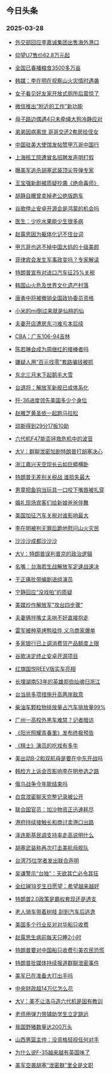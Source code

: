 ## 今日头条 
### 2025-03-28

+ [外交部回应李嘉诚集团出售海外港口](https://www.toutiao.com/trending/7486250709340569638/%3Fcategory_name%3Dtopic_innerflow%26event_type%3Dhot_board%26log_pb%3D%257B%2522category_name%2522%253A%2522topic_innerflow%2522%252C%2522cluster_type%2522%253A%25222%2522%252C%2522enter_from%2522%253A%2522click_category%2522%252C%2522entrance_hotspot%2522%253A%2522outside%2522%252C%2522event_type%2522%253A%2522hot_board%2522%252C%2522hot_board_cluster_id%2522%253A%25227486250709340569638%2522%252C%2522hot_board_impr_id%2522%253A%252220250328001307A1E74FBE5F9AC40B4725%2522%252C%2522jump_page%2522%253A%2522hot_board_page%2522%252C%2522location%2522%253A%2522news_hot_card%2522%252C%2522page_location%2522%253A%2522hot_board_page%2522%252C%2522rank%2522%253A%25221%2522%252C%2522source%2522%253A%2522trending_tab%2522%252C%2522style_id%2522%253A%252240132%2522%252C%2522title%2522%253A%2522%25E5%25A4%2596%25E4%25BA%25A4%25E9%2583%25A8%25E5%259B%259E%25E5%25BA%2594%25E6%259D%258E%25E5%2598%2589%25E8%25AF%259A%25E9%259B%2586%25E5%259B%25A2%25E5%2587%25BA%25E5%2594%25AE%25E6%25B5%25B7%25E5%25A4%2596%25E6%25B8%25AF%25E5%258F%25A3%2522%257D%26rank%3D1%26style_id%3D40132%26topic_id%3D7486250709340569638)

+ [仰望U7售价62.8万元起](https://www.toutiao.com/trending/7486475183176486438/%3Fcategory_name%3Dtopic_innerflow%26event_type%3Dhot_board%26log_pb%3D%257B%2522category_name%2522%253A%2522topic_innerflow%2522%252C%2522cluster_type%2522%253A%25222%2522%252C%2522enter_from%2522%253A%2522click_category%2522%252C%2522entrance_hotspot%2522%253A%2522outside%2522%252C%2522event_type%2522%253A%2522hot_board%2522%252C%2522hot_board_cluster_id%2522%253A%25227486475183176486438%2522%252C%2522hot_board_impr_id%2522%253A%252220250328001307A1E74FBE5F9AC40B4725%2522%252C%2522jump_page%2522%253A%2522hot_board_page%2522%252C%2522location%2522%253A%2522news_hot_card%2522%252C%2522page_location%2522%253A%2522hot_board_page%2522%252C%2522rank%2522%253A%25222%2522%252C%2522source%2522%253A%2522trending_tab%2522%252C%2522style_id%2522%253A%252240132%2522%252C%2522title%2522%253A%2522%25E4%25BB%25B0%25E6%259C%259BU7%25E5%2594%25AE%25E4%25BB%25B762.8%25E4%25B8%2587%25E5%2585%2583%25E8%25B5%25B7%2522%257D%26rank%3D2%26style_id%3D40132%26topic_id%3D7486475183176486438)

+ [全国已春播粮食3500多万亩](https://www.toutiao.com/trending/7486015252531249178/%3Fcategory_name%3Dtopic_innerflow%26event_type%3Dhot_board%26log_pb%3D%257B%2522category_name%2522%253A%2522topic_innerflow%2522%252C%2522cluster_type%2522%253A%25222%2522%252C%2522enter_from%2522%253A%2522click_category%2522%252C%2522entrance_hotspot%2522%253A%2522outside%2522%252C%2522event_type%2522%253A%2522hot_board%2522%252C%2522hot_board_cluster_id%2522%253A%25227486015252531249178%2522%252C%2522hot_board_impr_id%2522%253A%252220250328001307A1E74FBE5F9AC40B4725%2522%252C%2522jump_page%2522%253A%2522hot_board_page%2522%252C%2522location%2522%253A%2522news_hot_card%2522%252C%2522page_location%2522%253A%2522hot_board_page%2522%252C%2522rank%2522%253A%25223%2522%252C%2522source%2522%253A%2522trending_tab%2522%252C%2522style_id%2522%253A%252240132%2522%252C%2522title%2522%253A%2522%25E5%2585%25A8%25E5%259B%25BD%25E5%25B7%25B2%25E6%2598%25A5%25E6%2592%25AD%25E7%25B2%25AE%25E9%25A3%259F3500%25E5%25A4%259A%25E4%25B8%2587%25E4%25BA%25A9%2522%257D%26rank%3D3%26style_id%3D40132%26topic_id%3D7486015252531249178)

+ [韩媒：李在明在视察山火灾情时遇袭](https://www.toutiao.com/trending/7486450762021634067/%3Fcategory_name%3Dtopic_innerflow%26event_type%3Dhot_board%26log_pb%3D%257B%2522category_name%2522%253A%2522topic_innerflow%2522%252C%2522cluster_type%2522%253A%25220%2522%252C%2522enter_from%2522%253A%2522click_category%2522%252C%2522entrance_hotspot%2522%253A%2522outside%2522%252C%2522event_type%2522%253A%2522hot_board%2522%252C%2522hot_board_cluster_id%2522%253A%25227486450762021634067%2522%252C%2522hot_board_impr_id%2522%253A%252220250328001307A1E74FBE5F9AC40B4725%2522%252C%2522jump_page%2522%253A%2522hot_board_page%2522%252C%2522location%2522%253A%2522news_hot_card%2522%252C%2522page_location%2522%253A%2522hot_board_page%2522%252C%2522rank%2522%253A%25224%2522%252C%2522source%2522%253A%2522trending_tab%2522%252C%2522style_id%2522%253A%252240132%2522%252C%2522title%2522%253A%2522%25E9%259F%25A9%25E5%25AA%2592%25EF%25BC%259A%25E6%259D%258E%25E5%259C%25A8%25E6%2598%258E%25E5%259C%25A8%25E8%25A7%2586%25E5%25AF%259F%25E5%25B1%25B1%25E7%2581%25AB%25E7%2581%25BE%25E6%2583%2585%25E6%2597%25B6%25E9%2581%2587%25E8%25A2%25AD%2522%257D%26rank%3D4%26style_id%3D40132%26topic_id%3D7486450762021634067)

+ [女子看见好友家开放式厕所后震惊了](https://www.toutiao.com/trending/7486377372254601228/%3Fcategory_name%3Dtopic_innerflow%26event_type%3Dhot_board%26log_pb%3D%257B%2522category_name%2522%253A%2522topic_innerflow%2522%252C%2522cluster_type%2522%253A%25226%2522%252C%2522enter_from%2522%253A%2522click_category%2522%252C%2522entrance_hotspot%2522%253A%2522outside%2522%252C%2522event_type%2522%253A%2522hot_board%2522%252C%2522hot_board_cluster_id%2522%253A%25227486377372254601228%2522%252C%2522hot_board_impr_id%2522%253A%252220250328001307A1E74FBE5F9AC40B4725%2522%252C%2522jump_page%2522%253A%2522hot_board_page%2522%252C%2522location%2522%253A%2522news_hot_card%2522%252C%2522page_location%2522%253A%2522hot_board_page%2522%252C%2522rank%2522%253A%25225%2522%252C%2522source%2522%253A%2522trending_tab%2522%252C%2522style_id%2522%253A%252240132%2522%252C%2522title%2522%253A%2522%25E5%25A5%25B3%25E5%25AD%2590%25E7%259C%258B%25E8%25A7%2581%25E5%25A5%25BD%25E5%258F%258B%25E5%25AE%25B6%25E5%25BC%2580%25E6%2594%25BE%25E5%25BC%258F%25E5%258E%2595%25E6%2589%2580%25E5%2590%258E%25E9%259C%2587%25E6%2583%258A%25E4%25BA%2586%2522%257D%26rank%3D5%26style_id%3D40132%26topic_id%3D7486377372254601228)

+ [微信推出“附近的工作”新功能](https://www.toutiao.com/trending/7486321322960928779/%3Fcategory_name%3Dtopic_innerflow%26event_type%3Dhot_board%26log_pb%3D%257B%2522category_name%2522%253A%2522topic_innerflow%2522%252C%2522cluster_type%2522%253A%25221%2522%252C%2522enter_from%2522%253A%2522click_category%2522%252C%2522entrance_hotspot%2522%253A%2522outside%2522%252C%2522event_type%2522%253A%2522hot_board%2522%252C%2522hot_board_cluster_id%2522%253A%25227486321322960928779%2522%252C%2522hot_board_impr_id%2522%253A%252220250328001307A1E74FBE5F9AC40B4725%2522%252C%2522jump_page%2522%253A%2522hot_board_page%2522%252C%2522location%2522%253A%2522news_hot_card%2522%252C%2522page_location%2522%253A%2522hot_board_page%2522%252C%2522rank%2522%253A%25226%2522%252C%2522source%2522%253A%2522trending_tab%2522%252C%2522style_id%2522%253A%252240132%2522%252C%2522title%2522%253A%2522%25E5%25BE%25AE%25E4%25BF%25A1%25E6%258E%25A8%25E5%2587%25BA%25E2%2580%259C%25E9%2599%2584%25E8%25BF%2591%25E7%259A%2584%25E5%25B7%25A5%25E4%25BD%259C%25E2%2580%259D%25E6%2596%25B0%25E5%258A%259F%25E8%2583%25BD%2522%257D%26rank%3D6%26style_id%3D40132%26topic_id%3D7486321322960928779)

+ [母子路边偶遇4只未牵绳大狗冷静应对](https://www.toutiao.com/trending/7486397178563887143/%3Fcategory_name%3Dtopic_innerflow%26event_type%3Dhot_board%26log_pb%3D%257B%2522category_name%2522%253A%2522topic_innerflow%2522%252C%2522cluster_type%2522%253A%25226%2522%252C%2522enter_from%2522%253A%2522click_category%2522%252C%2522entrance_hotspot%2522%253A%2522outside%2522%252C%2522event_type%2522%253A%2522hot_board%2522%252C%2522hot_board_cluster_id%2522%253A%25227486397178563887143%2522%252C%2522hot_board_impr_id%2522%253A%252220250328001307A1E74FBE5F9AC40B4725%2522%252C%2522jump_page%2522%253A%2522hot_board_page%2522%252C%2522location%2522%253A%2522news_hot_card%2522%252C%2522page_location%2522%253A%2522hot_board_page%2522%252C%2522rank%2522%253A%25227%2522%252C%2522source%2522%253A%2522trending_tab%2522%252C%2522style_id%2522%253A%252240132%2522%252C%2522title%2522%253A%2522%25E6%25AF%258D%25E5%25AD%2590%25E8%25B7%25AF%25E8%25BE%25B9%25E5%2581%25B6%25E9%2581%25874%25E5%258F%25AA%25E6%259C%25AA%25E7%2589%25B5%25E7%25BB%25B3%25E5%25A4%25A7%25E7%258B%2597%25E5%2586%25B7%25E9%259D%2599%25E5%25BA%2594%25E5%25AF%25B9%2522%257D%26rank%3D7%26style_id%3D40132%26topic_id%3D7486397178563887143)

+ [弟弟因病离世 哥哥交还2套房给侄女](https://www.toutiao.com/trending/7486345242963099711/%3Fcategory_name%3Dtopic_innerflow%26event_type%3Dhot_board%26log_pb%3D%257B%2522category_name%2522%253A%2522topic_innerflow%2522%252C%2522cluster_type%2522%253A%25226%2522%252C%2522enter_from%2522%253A%2522click_category%2522%252C%2522entrance_hotspot%2522%253A%2522outside%2522%252C%2522event_type%2522%253A%2522hot_board%2522%252C%2522hot_board_cluster_id%2522%253A%25227486345242963099711%2522%252C%2522hot_board_impr_id%2522%253A%252220250328001307A1E74FBE5F9AC40B4725%2522%252C%2522jump_page%2522%253A%2522hot_board_page%2522%252C%2522location%2522%253A%2522news_hot_card%2522%252C%2522page_location%2522%253A%2522hot_board_page%2522%252C%2522rank%2522%253A%25228%2522%252C%2522source%2522%253A%2522trending_tab%2522%252C%2522style_id%2522%253A%252240132%2522%252C%2522title%2522%253A%2522%25E5%25BC%259F%25E5%25BC%259F%25E5%259B%25A0%25E7%2597%2585%25E7%25A6%25BB%25E4%25B8%2596%2B%25E5%2593%25A5%25E5%2593%25A5%25E4%25BA%25A4%25E8%25BF%25982%25E5%25A5%2597%25E6%2588%25BF%25E7%25BB%2599%25E4%25BE%2584%25E5%25A5%25B3%2522%257D%26rank%3D8%26style_id%3D40132%26topic_id%3D7486345242963099711)

+ [中国驻美大使馆发帖赞甲亢哥中国行](https://www.toutiao.com/trending/7486482474558623270/%3Fcategory_name%3Dtopic_innerflow%26event_type%3Dhot_board%26log_pb%3D%257B%2522category_name%2522%253A%2522topic_innerflow%2522%252C%2522cluster_type%2522%253A%25222%2522%252C%2522enter_from%2522%253A%2522click_category%2522%252C%2522entrance_hotspot%2522%253A%2522outside%2522%252C%2522event_type%2522%253A%2522hot_board%2522%252C%2522hot_board_cluster_id%2522%253A%25227486482474558623270%2522%252C%2522hot_board_impr_id%2522%253A%252220250328001307A1E74FBE5F9AC40B4725%2522%252C%2522jump_page%2522%253A%2522hot_board_page%2522%252C%2522location%2522%253A%2522news_hot_card%2522%252C%2522page_location%2522%253A%2522hot_board_page%2522%252C%2522rank%2522%253A%25229%2522%252C%2522source%2522%253A%2522trending_tab%2522%252C%2522style_id%2522%253A%252240132%2522%252C%2522title%2522%253A%2522%25E4%25B8%25AD%25E5%259B%25BD%25E9%25A9%25BB%25E7%25BE%258E%25E5%25A4%25A7%25E4%25BD%25BF%25E9%25A6%2586%25E5%258F%2591%25E5%25B8%2596%25E8%25B5%259E%25E7%2594%25B2%25E4%25BA%25A2%25E5%2593%25A5%25E4%25B8%25AD%25E5%259B%25BD%25E8%25A1%258C%2522%257D%26rank%3D9%26style_id%3D40132%26topic_id%3D7486482474558623270)

+ [上海核工院遭冒名招聘发声明打假](https://www.toutiao.com/trending/7486007919008432137/%3Fcategory_name%3Dtopic_innerflow%26event_type%3Dhot_board%26log_pb%3D%257B%2522category_name%2522%253A%2522topic_innerflow%2522%252C%2522cluster_type%2522%253A%25220%2522%252C%2522enter_from%2522%253A%2522click_category%2522%252C%2522entrance_hotspot%2522%253A%2522outside%2522%252C%2522event_type%2522%253A%2522hot_board%2522%252C%2522hot_board_cluster_id%2522%253A%25227486007919008432137%2522%252C%2522hot_board_impr_id%2522%253A%252220250328001307A1E74FBE5F9AC40B4725%2522%252C%2522jump_page%2522%253A%2522hot_board_page%2522%252C%2522location%2522%253A%2522news_hot_card%2522%252C%2522page_location%2522%253A%2522hot_board_page%2522%252C%2522rank%2522%253A%252210%2522%252C%2522source%2522%253A%2522trending_tab%2522%252C%2522style_id%2522%253A%252240132%2522%252C%2522title%2522%253A%2522%25E4%25B8%258A%25E6%25B5%25B7%25E6%25A0%25B8%25E5%25B7%25A5%25E9%2599%25A2%25E9%2581%25AD%25E5%2586%2592%25E5%2590%258D%25E6%258B%259B%25E8%2581%2598%25E5%258F%2591%25E5%25A3%25B0%25E6%2598%258E%25E6%2589%2593%25E5%2581%2587%2522%257D%26rank%3D10%26style_id%3D40132%26topic_id%3D7486007919008432137)

+ [曝美军追杀胡塞武装顶尖导弹专家](https://www.toutiao.com/trending/7485561112588075046/%3Fcategory_name%3Dtopic_innerflow%26event_type%3Dhot_board%26log_pb%3D%257B%2522category_name%2522%253A%2522topic_innerflow%2522%252C%2522cluster_type%2522%253A%25226%2522%252C%2522enter_from%2522%253A%2522click_category%2522%252C%2522entrance_hotspot%2522%253A%2522outside%2522%252C%2522event_type%2522%253A%2522hot_board%2522%252C%2522hot_board_cluster_id%2522%253A%25227485561112588075046%2522%252C%2522hot_board_impr_id%2522%253A%252220250328001307A1E74FBE5F9AC40B4725%2522%252C%2522jump_page%2522%253A%2522hot_board_page%2522%252C%2522location%2522%253A%2522news_hot_card%2522%252C%2522page_location%2522%253A%2522hot_board_page%2522%252C%2522rank%2522%253A%252211%2522%252C%2522source%2522%253A%2522trending_tab%2522%252C%2522style_id%2522%253A%252240132%2522%252C%2522title%2522%253A%2522%25E6%259B%259D%25E7%25BE%258E%25E5%2586%259B%25E8%25BF%25BD%25E6%259D%2580%25E8%2583%25A1%25E5%25A1%259E%25E6%25AD%25A6%25E8%25A3%2585%25E9%25A1%25B6%25E5%25B0%2596%25E5%25AF%25BC%25E5%25BC%25B9%25E4%25B8%2593%25E5%25AE%25B6%2522%257D%26rank%3D11%26style_id%3D40132%26topic_id%3D7485561112588075046)

+ [王宝强新剧被质疑抄袭《绝命毒师》](https://www.toutiao.com/trending/7485725448991932443/%3Fcategory_name%3Dtopic_innerflow%26event_type%3Dhot_board%26log_pb%3D%257B%2522category_name%2522%253A%2522topic_innerflow%2522%252C%2522cluster_type%2522%253A%25221%2522%252C%2522enter_from%2522%253A%2522click_category%2522%252C%2522entrance_hotspot%2522%253A%2522outside%2522%252C%2522event_type%2522%253A%2522hot_board%2522%252C%2522hot_board_cluster_id%2522%253A%25227485725448991932443%2522%252C%2522hot_board_impr_id%2522%253A%252220250328001307A1E74FBE5F9AC40B4725%2522%252C%2522jump_page%2522%253A%2522hot_board_page%2522%252C%2522location%2522%253A%2522news_hot_card%2522%252C%2522page_location%2522%253A%2522hot_board_page%2522%252C%2522rank%2522%253A%252212%2522%252C%2522source%2522%253A%2522trending_tab%2522%252C%2522style_id%2522%253A%252240132%2522%252C%2522title%2522%253A%2522%25E7%258E%258B%25E5%25AE%259D%25E5%25BC%25BA%25E6%2596%25B0%25E5%2589%25A7%25E8%25A2%25AB%25E8%25B4%25A8%25E7%2596%2591%25E6%258A%2584%25E8%25A2%25AD%25E3%2580%258A%25E7%25BB%259D%25E5%2591%25BD%25E6%25AF%2592%25E5%25B8%2588%25E3%2580%258B%2522%257D%26rank%3D12%26style_id%3D40132%26topic_id%3D7485725448991932443)

+ [胡静自曝曾卖掉老公绝版跑车](https://www.toutiao.com/trending/7486280074719903794/%3Fcategory_name%3Dtopic_innerflow%26event_type%3Dhot_board%26log_pb%3D%257B%2522category_name%2522%253A%2522topic_innerflow%2522%252C%2522cluster_type%2522%253A%25220%2522%252C%2522enter_from%2522%253A%2522click_category%2522%252C%2522entrance_hotspot%2522%253A%2522outside%2522%252C%2522event_type%2522%253A%2522hot_board%2522%252C%2522hot_board_cluster_id%2522%253A%25227486280074719903794%2522%252C%2522hot_board_impr_id%2522%253A%252220250328001307A1E74FBE5F9AC40B4725%2522%252C%2522jump_page%2522%253A%2522hot_board_page%2522%252C%2522location%2522%253A%2522news_hot_card%2522%252C%2522page_location%2522%253A%2522hot_board_page%2522%252C%2522rank%2522%253A%252213%2522%252C%2522source%2522%253A%2522trending_tab%2522%252C%2522style_id%2522%253A%252240132%2522%252C%2522title%2522%253A%2522%25E8%2583%25A1%25E9%259D%2599%25E8%2587%25AA%25E6%259B%259D%25E6%259B%25BE%25E5%258D%2596%25E6%258E%2589%25E8%2580%2581%25E5%2585%25AC%25E7%25BB%259D%25E7%2589%2588%25E8%25B7%2591%25E8%25BD%25A6%2522%257D%26rank%3D13%26style_id%3D40132%26topic_id%3D7486280074719903794)

+ [谷歌停止安卓开源会是鸿蒙的机会吗](https://www.toutiao.com/trending/7486468826230427186/%3Fcategory_name%3Dtopic_innerflow%26event_type%3Dhot_board%26log_pb%3D%257B%2522category_name%2522%253A%2522topic_innerflow%2522%252C%2522cluster_type%2522%253A%252213%2522%252C%2522enter_from%2522%253A%2522click_category%2522%252C%2522entrance_hotspot%2522%253A%2522outside%2522%252C%2522event_type%2522%253A%2522hot_board%2522%252C%2522hot_board_cluster_id%2522%253A%25227486468826230427186%2522%252C%2522hot_board_impr_id%2522%253A%252220250328001307A1E74FBE5F9AC40B4725%2522%252C%2522jump_page%2522%253A%2522hot_board_page%2522%252C%2522location%2522%253A%2522news_hot_card%2522%252C%2522page_location%2522%253A%2522hot_board_page%2522%252C%2522rank%2522%253A%252214%2522%252C%2522source%2522%253A%2522trending_tab%2522%252C%2522style_id%2522%253A%252240132%2522%252C%2522title%2522%253A%2522%25E8%25B0%25B7%25E6%25AD%258C%25E5%2581%259C%25E6%25AD%25A2%25E5%25AE%2589%25E5%258D%2593%25E5%25BC%2580%25E6%25BA%2590%25E4%25BC%259A%25E6%2598%25AF%25E9%25B8%25BF%25E8%2592%2599%25E7%259A%2584%25E6%259C%25BA%25E4%25BC%259A%25E5%2590%2597%2522%257D%26rank%3D14%26style_id%3D40132%26topic_id%3D7486468826230427186)

+ [医生：少吃水果能少生很多病](https://www.toutiao.com/trending/7486388910994735131/%3Fcategory_name%3Dtopic_innerflow%26event_type%3Dhot_board%26log_pb%3D%257B%2522category_name%2522%253A%2522topic_innerflow%2522%252C%2522cluster_type%2522%253A%25220%2522%252C%2522enter_from%2522%253A%2522click_category%2522%252C%2522entrance_hotspot%2522%253A%2522outside%2522%252C%2522event_type%2522%253A%2522hot_board%2522%252C%2522hot_board_cluster_id%2522%253A%25227486388910994735131%2522%252C%2522hot_board_impr_id%2522%253A%252220250328001307A1E74FBE5F9AC40B4725%2522%252C%2522jump_page%2522%253A%2522hot_board_page%2522%252C%2522location%2522%253A%2522news_hot_card%2522%252C%2522page_location%2522%253A%2522hot_board_page%2522%252C%2522rank%2522%253A%252215%2522%252C%2522source%2522%253A%2522trending_tab%2522%252C%2522style_id%2522%253A%252240132%2522%252C%2522title%2522%253A%2522%25E5%258C%25BB%25E7%2594%259F%25EF%25BC%259A%25E5%25B0%2591%25E5%2590%2583%25E6%25B0%25B4%25E6%259E%259C%25E8%2583%25BD%25E5%25B0%2591%25E7%2594%259F%25E5%25BE%2588%25E5%25A4%259A%25E7%2597%2585%2522%257D%26rank%3D15%26style_id%3D40132%26topic_id%3D7486388910994735131)

+ [赵露思因为躯体化记不住台词](https://www.toutiao.com/trending/7486448979761319474/%3Fcategory_name%3Dtopic_innerflow%26event_type%3Dhot_board%26log_pb%3D%257B%2522category_name%2522%253A%2522topic_innerflow%2522%252C%2522cluster_type%2522%253A%25222%2522%252C%2522enter_from%2522%253A%2522click_category%2522%252C%2522entrance_hotspot%2522%253A%2522outside%2522%252C%2522event_type%2522%253A%2522hot_board%2522%252C%2522hot_board_cluster_id%2522%253A%25227486448979761319474%2522%252C%2522hot_board_impr_id%2522%253A%252220250328001307A1E74FBE5F9AC40B4725%2522%252C%2522jump_page%2522%253A%2522hot_board_page%2522%252C%2522location%2522%253A%2522news_hot_card%2522%252C%2522page_location%2522%253A%2522hot_board_page%2522%252C%2522rank%2522%253A%252216%2522%252C%2522source%2522%253A%2522trending_tab%2522%252C%2522style_id%2522%253A%252240132%2522%252C%2522title%2522%253A%2522%25E8%25B5%25B5%25E9%259C%25B2%25E6%2580%259D%25E5%259B%25A0%25E4%25B8%25BA%25E8%25BA%25AF%25E4%25BD%2593%25E5%258C%2596%25E8%25AE%25B0%25E4%25B8%258D%25E4%25BD%258F%25E5%258F%25B0%25E8%25AF%258D%2522%257D%26rank%3D16%26style_id%3D40132%26topic_id%3D7486448979761319474)

+ [甲亢哥也逃不掉中国大妈的十级美颜](https://www.toutiao.com/trending/7486000230748438565/%3Fcategory_name%3Dtopic_innerflow%26event_type%3Dhot_board%26log_pb%3D%257B%2522category_name%2522%253A%2522topic_innerflow%2522%252C%2522cluster_type%2522%253A%25222%2522%252C%2522enter_from%2522%253A%2522click_category%2522%252C%2522entrance_hotspot%2522%253A%2522outside%2522%252C%2522event_type%2522%253A%2522hot_board%2522%252C%2522hot_board_cluster_id%2522%253A%25227486000230748438565%2522%252C%2522hot_board_impr_id%2522%253A%252220250328001307A1E74FBE5F9AC40B4725%2522%252C%2522jump_page%2522%253A%2522hot_board_page%2522%252C%2522location%2522%253A%2522news_hot_card%2522%252C%2522page_location%2522%253A%2522hot_board_page%2522%252C%2522rank%2522%253A%252217%2522%252C%2522source%2522%253A%2522trending_tab%2522%252C%2522style_id%2522%253A%252240132%2522%252C%2522title%2522%253A%2522%25E7%2594%25B2%25E4%25BA%25A2%25E5%2593%25A5%25E4%25B9%259F%25E9%2580%2583%25E4%25B8%258D%25E6%258E%2589%25E4%25B8%25AD%25E5%259B%25BD%25E5%25A4%25A7%25E5%25A6%2588%25E7%259A%2584%25E5%258D%2581%25E7%25BA%25A7%25E7%25BE%258E%25E9%25A2%259C%2522%257D%26rank%3D17%26style_id%3D40132%26topic_id%3D7486000230748438565)

+ [菲律宾会发生军事政变吗？专家解读](https://www.toutiao.com/trending/7486423594361163273/%3Fcategory_name%3Dtopic_innerflow%26event_type%3Dhot_board%26log_pb%3D%257B%2522category_name%2522%253A%2522topic_innerflow%2522%252C%2522cluster_type%2522%253A%252213%2522%252C%2522enter_from%2522%253A%2522click_category%2522%252C%2522entrance_hotspot%2522%253A%2522outside%2522%252C%2522event_type%2522%253A%2522hot_board%2522%252C%2522hot_board_cluster_id%2522%253A%25227486423594361163273%2522%252C%2522hot_board_impr_id%2522%253A%252220250328001307A1E74FBE5F9AC40B4725%2522%252C%2522jump_page%2522%253A%2522hot_board_page%2522%252C%2522location%2522%253A%2522news_hot_card%2522%252C%2522page_location%2522%253A%2522hot_board_page%2522%252C%2522rank%2522%253A%252218%2522%252C%2522source%2522%253A%2522trending_tab%2522%252C%2522style_id%2522%253A%252240132%2522%252C%2522title%2522%253A%2522%25E8%258F%25B2%25E5%25BE%258B%25E5%25AE%25BE%25E4%25BC%259A%25E5%258F%2591%25E7%2594%259F%25E5%2586%259B%25E4%25BA%258B%25E6%2594%25BF%25E5%258F%2598%25E5%2590%2597%25EF%25BC%259F%25E4%25B8%2593%25E5%25AE%25B6%25E8%25A7%25A3%25E8%25AF%25BB%2522%257D%26rank%3D18%26style_id%3D40132%26topic_id%3D7486423594361163273)

+ [特朗普宣布对进口汽车征25%关税](https://www.toutiao.com/trending/7486253441094782483/%3Fcategory_name%3Dtopic_innerflow%26event_type%3Dhot_board%26log_pb%3D%257B%2522category_name%2522%253A%2522topic_innerflow%2522%252C%2522cluster_type%2522%253A%25225%2522%252C%2522enter_from%2522%253A%2522click_category%2522%252C%2522entrance_hotspot%2522%253A%2522outside%2522%252C%2522event_type%2522%253A%2522hot_board%2522%252C%2522hot_board_cluster_id%2522%253A%25227486253441094782483%2522%252C%2522hot_board_impr_id%2522%253A%252220250328001307A1E74FBE5F9AC40B4725%2522%252C%2522jump_page%2522%253A%2522hot_board_page%2522%252C%2522location%2522%253A%2522news_hot_card%2522%252C%2522page_location%2522%253A%2522hot_board_page%2522%252C%2522rank%2522%253A%252219%2522%252C%2522source%2522%253A%2522trending_tab%2522%252C%2522style_id%2522%253A%252240132%2522%252C%2522title%2522%253A%2522%25E7%2589%25B9%25E6%259C%2597%25E6%2599%25AE%25E5%25AE%25A3%25E5%25B8%2583%25E5%25AF%25B9%25E8%25BF%259B%25E5%258F%25A3%25E6%25B1%25BD%25E8%25BD%25A6%25E5%25BE%258125%2525%25E5%2585%25B3%25E7%25A8%258E%2522%257D%26rank%3D19%26style_id%3D40132%26topic_id%3D7486253441094782483)

+ [韩国山火危及世界文化遗产村落](https://www.toutiao.com/trending/7485083110313459751/%3Fcategory_name%3Dtopic_innerflow%26event_type%3Dhot_board%26log_pb%3D%257B%2522category_name%2522%253A%2522topic_innerflow%2522%252C%2522cluster_type%2522%253A%25226%2522%252C%2522enter_from%2522%253A%2522click_category%2522%252C%2522entrance_hotspot%2522%253A%2522outside%2522%252C%2522event_type%2522%253A%2522hot_board%2522%252C%2522hot_board_cluster_id%2522%253A%25227485083110313459751%2522%252C%2522hot_board_impr_id%2522%253A%252220250328001307A1E74FBE5F9AC40B4725%2522%252C%2522jump_page%2522%253A%2522hot_board_page%2522%252C%2522location%2522%253A%2522news_hot_card%2522%252C%2522page_location%2522%253A%2522hot_board_page%2522%252C%2522rank%2522%253A%252220%2522%252C%2522source%2522%253A%2522trending_tab%2522%252C%2522style_id%2522%253A%252240132%2522%252C%2522title%2522%253A%2522%25E9%259F%25A9%25E5%259B%25BD%25E5%25B1%25B1%25E7%2581%25AB%25E5%258D%25B1%25E5%258F%258A%25E4%25B8%2596%25E7%2595%258C%25E6%2596%2587%25E5%258C%2596%25E9%2581%2597%25E4%25BA%25A7%25E6%259D%2591%25E8%2590%25BD%2522%257D%26rank%3D20%26style_id%3D40132%26topic_id%3D7485083110313459751)

+ [唐勇中将被撤销全国政协委员资格](https://www.toutiao.com/trending/7486048784364797971/%3Fcategory_name%3Dtopic_innerflow%26event_type%3Dhot_board%26log_pb%3D%257B%2522category_name%2522%253A%2522topic_innerflow%2522%252C%2522cluster_type%2522%253A%25221%2522%252C%2522enter_from%2522%253A%2522click_category%2522%252C%2522entrance_hotspot%2522%253A%2522outside%2522%252C%2522event_type%2522%253A%2522hot_board%2522%252C%2522hot_board_cluster_id%2522%253A%25227486048784364797971%2522%252C%2522hot_board_impr_id%2522%253A%252220250328001307A1E74FBE5F9AC40B4725%2522%252C%2522jump_page%2522%253A%2522hot_board_page%2522%252C%2522location%2522%253A%2522news_hot_card%2522%252C%2522page_location%2522%253A%2522hot_board_page%2522%252C%2522rank%2522%253A%252221%2522%252C%2522source%2522%253A%2522trending_tab%2522%252C%2522style_id%2522%253A%252240132%2522%252C%2522title%2522%253A%2522%25E5%2594%2590%25E5%258B%2587%25E4%25B8%25AD%25E5%25B0%2586%25E8%25A2%25AB%25E6%2592%25A4%25E9%2594%2580%25E5%2585%25A8%25E5%259B%25BD%25E6%2594%25BF%25E5%258D%258F%25E5%25A7%2594%25E5%2591%2598%25E8%25B5%2584%25E6%25A0%25BC%2522%257D%26rank%3D21%26style_id%3D40132%26topic_id%3D7486048784364797971)

+ [小米的mi倒过来就是仙桃的仙](https://www.toutiao.com/trending/7485683910543212594/%3Fcategory_name%3Dtopic_innerflow%26event_type%3Dhot_board%26log_pb%3D%257B%2522category_name%2522%253A%2522topic_innerflow%2522%252C%2522cluster_type%2522%253A%25221%2522%252C%2522enter_from%2522%253A%2522click_category%2522%252C%2522entrance_hotspot%2522%253A%2522outside%2522%252C%2522event_type%2522%253A%2522hot_board%2522%252C%2522hot_board_cluster_id%2522%253A%25227485683910543212594%2522%252C%2522hot_board_impr_id%2522%253A%252220250328001307A1E74FBE5F9AC40B4725%2522%252C%2522jump_page%2522%253A%2522hot_board_page%2522%252C%2522location%2522%253A%2522news_hot_card%2522%252C%2522page_location%2522%253A%2522hot_board_page%2522%252C%2522rank%2522%253A%252222%2522%252C%2522source%2522%253A%2522trending_tab%2522%252C%2522style_id%2522%253A%252240132%2522%252C%2522title%2522%253A%2522%25E5%25B0%258F%25E7%25B1%25B3%25E7%259A%2584mi%25E5%2580%2592%25E8%25BF%2587%25E6%259D%25A5%25E5%25B0%25B1%25E6%2598%25AF%25E4%25BB%2599%25E6%25A1%2583%25E7%259A%2584%25E4%25BB%2599%2522%257D%26rank%3D22%26style_id%3D40132%26topic_id%3D7485683910543212594)

+ [夫妻开店遭房东刁难亏本后续](https://www.toutiao.com/trending/7485596073420128306/%3Fcategory_name%3Dtopic_innerflow%26event_type%3Dhot_board%26log_pb%3D%257B%2522category_name%2522%253A%2522topic_innerflow%2522%252C%2522cluster_type%2522%253A%25226%2522%252C%2522enter_from%2522%253A%2522click_category%2522%252C%2522entrance_hotspot%2522%253A%2522outside%2522%252C%2522event_type%2522%253A%2522hot_board%2522%252C%2522hot_board_cluster_id%2522%253A%25227485596073420128306%2522%252C%2522hot_board_impr_id%2522%253A%252220250328001307A1E74FBE5F9AC40B4725%2522%252C%2522jump_page%2522%253A%2522hot_board_page%2522%252C%2522location%2522%253A%2522news_hot_card%2522%252C%2522page_location%2522%253A%2522hot_board_page%2522%252C%2522rank%2522%253A%252223%2522%252C%2522source%2522%253A%2522trending_tab%2522%252C%2522style_id%2522%253A%252240132%2522%252C%2522title%2522%253A%2522%25E5%25A4%25AB%25E5%25A6%25BB%25E5%25BC%2580%25E5%25BA%2597%25E9%2581%25AD%25E6%2588%25BF%25E4%25B8%259C%25E5%2588%2581%25E9%259A%25BE%25E4%25BA%258F%25E6%259C%25AC%25E5%2590%258E%25E7%25BB%25AD%2522%257D%26rank%3D23%26style_id%3D40132%26topic_id%3D7485596073420128306)

+ [CBA：广东106-94吉林](https://www.toutiao.com/trending/7486201008952131595/%3Fcategory_name%3Dtopic_innerflow%26event_type%3Dhot_board%26log_pb%3D%257B%2522category_name%2522%253A%2522topic_innerflow%2522%252C%2522cluster_type%2522%253A%25226%2522%252C%2522enter_from%2522%253A%2522click_category%2522%252C%2522entrance_hotspot%2522%253A%2522outside%2522%252C%2522event_type%2522%253A%2522hot_board%2522%252C%2522hot_board_cluster_id%2522%253A%25227486201008952131595%2522%252C%2522hot_board_impr_id%2522%253A%252220250328001307A1E74FBE5F9AC40B4725%2522%252C%2522jump_page%2522%253A%2522hot_board_page%2522%252C%2522location%2522%253A%2522news_hot_card%2522%252C%2522page_location%2522%253A%2522hot_board_page%2522%252C%2522rank%2522%253A%252224%2522%252C%2522source%2522%253A%2522trending_tab%2522%252C%2522style_id%2522%253A%252240132%2522%252C%2522title%2522%253A%2522CBA%25EF%25BC%259A%25E5%25B9%25BF%25E4%25B8%259C106-94%25E5%2590%2589%25E6%259E%2597%2522%257D%26rank%3D24%26style_id%3D40132%26topic_id%3D7486201008952131595)

+ [陈若琳会成为周继红的接棒者吗](https://www.toutiao.com/trending/7486406974817439282/%3Fcategory_name%3Dtopic_innerflow%26event_type%3Dhot_board%26log_pb%3D%257B%2522category_name%2522%253A%2522topic_innerflow%2522%252C%2522cluster_type%2522%253A%252213%2522%252C%2522enter_from%2522%253A%2522click_category%2522%252C%2522entrance_hotspot%2522%253A%2522outside%2522%252C%2522event_type%2522%253A%2522hot_board%2522%252C%2522hot_board_cluster_id%2522%253A%25227486406974817439282%2522%252C%2522hot_board_impr_id%2522%253A%252220250328001307A1E74FBE5F9AC40B4725%2522%252C%2522jump_page%2522%253A%2522hot_board_page%2522%252C%2522location%2522%253A%2522news_hot_card%2522%252C%2522page_location%2522%253A%2522hot_board_page%2522%252C%2522rank%2522%253A%252225%2522%252C%2522source%2522%253A%2522trending_tab%2522%252C%2522style_id%2522%253A%252240132%2522%252C%2522title%2522%253A%2522%25E9%2599%2588%25E8%258B%25A5%25E7%2590%25B3%25E4%25BC%259A%25E6%2588%2590%25E4%25B8%25BA%25E5%2591%25A8%25E7%25BB%25A7%25E7%25BA%25A2%25E7%259A%2584%25E6%258E%25A5%25E6%25A3%2592%25E8%2580%2585%25E5%2590%2597%2522%257D%26rank%3D25%26style_id%3D40132%26topic_id%3D7486406974817439282)

+ [嫌疑人用“百元找零”套路骗钱被抓](https://www.toutiao.com/trending/7486395937921695780/%3Fcategory_name%3Dtopic_innerflow%26event_type%3Dhot_board%26log_pb%3D%257B%2522category_name%2522%253A%2522topic_innerflow%2522%252C%2522cluster_type%2522%253A%25226%2522%252C%2522enter_from%2522%253A%2522click_category%2522%252C%2522entrance_hotspot%2522%253A%2522outside%2522%252C%2522event_type%2522%253A%2522hot_board%2522%252C%2522hot_board_cluster_id%2522%253A%25227486395937921695780%2522%252C%2522hot_board_impr_id%2522%253A%252220250328001307A1E74FBE5F9AC40B4725%2522%252C%2522jump_page%2522%253A%2522hot_board_page%2522%252C%2522location%2522%253A%2522news_hot_card%2522%252C%2522page_location%2522%253A%2522hot_board_page%2522%252C%2522rank%2522%253A%252226%2522%252C%2522source%2522%253A%2522trending_tab%2522%252C%2522style_id%2522%253A%252240132%2522%252C%2522title%2522%253A%2522%25E5%25AB%258C%25E7%2596%2591%25E4%25BA%25BA%25E7%2594%25A8%25E2%2580%259C%25E7%2599%25BE%25E5%2585%2583%25E6%2589%25BE%25E9%259B%25B6%25E2%2580%259D%25E5%25A5%2597%25E8%25B7%25AF%25E9%25AA%2597%25E9%2592%25B1%25E8%25A2%25AB%25E6%258A%2593%2522%257D%26rank%3D26%26style_id%3D40132%26topic_id%3D7486395937921695780)

+ [东北三月末下起鹅毛大雪](https://www.toutiao.com/trending/7485606480205807654/%3Fcategory_name%3Dtopic_innerflow%26event_type%3Dhot_board%26log_pb%3D%257B%2522category_name%2522%253A%2522topic_innerflow%2522%252C%2522cluster_type%2522%253A%252212%2522%252C%2522enter_from%2522%253A%2522click_category%2522%252C%2522entrance_hotspot%2522%253A%2522outside%2522%252C%2522event_type%2522%253A%2522hot_board%2522%252C%2522hot_board_cluster_id%2522%253A%25227485606480205807654%2522%252C%2522hot_board_impr_id%2522%253A%252220250328001307A1E74FBE5F9AC40B4725%2522%252C%2522jump_page%2522%253A%2522hot_board_page%2522%252C%2522location%2522%253A%2522news_hot_card%2522%252C%2522page_location%2522%253A%2522hot_board_page%2522%252C%2522rank%2522%253A%252227%2522%252C%2522source%2522%253A%2522trending_tab%2522%252C%2522style_id%2522%253A%252240132%2522%252C%2522title%2522%253A%2522%25E4%25B8%259C%25E5%258C%2597%25E4%25B8%2589%25E6%259C%2588%25E6%259C%25AB%25E4%25B8%258B%25E8%25B5%25B7%25E9%25B9%2585%25E6%25AF%259B%25E5%25A4%25A7%25E9%259B%25AA%2522%257D%26rank%3D27%26style_id%3D40132%26topic_id%3D7485606480205807654)

+ [台退将：解放军新舰已成体系化](https://www.toutiao.com/trending/7486054248107966501/%3Fcategory_name%3Dtopic_innerflow%26event_type%3Dhot_board%26log_pb%3D%257B%2522category_name%2522%253A%2522topic_innerflow%2522%252C%2522cluster_type%2522%253A%25226%2522%252C%2522enter_from%2522%253A%2522click_category%2522%252C%2522entrance_hotspot%2522%253A%2522outside%2522%252C%2522event_type%2522%253A%2522hot_board%2522%252C%2522hot_board_cluster_id%2522%253A%25227486054248107966501%2522%252C%2522hot_board_impr_id%2522%253A%252220250328001307A1E74FBE5F9AC40B4725%2522%252C%2522jump_page%2522%253A%2522hot_board_page%2522%252C%2522location%2522%253A%2522news_hot_card%2522%252C%2522page_location%2522%253A%2522hot_board_page%2522%252C%2522rank%2522%253A%252228%2522%252C%2522source%2522%253A%2522trending_tab%2522%252C%2522style_id%2522%253A%252240132%2522%252C%2522title%2522%253A%2522%25E5%258F%25B0%25E9%2580%2580%25E5%25B0%2586%25EF%25BC%259A%25E8%25A7%25A3%25E6%2594%25BE%25E5%2586%259B%25E6%2596%25B0%25E8%2588%25B0%25E5%25B7%25B2%25E6%2588%2590%25E4%25BD%2593%25E7%25B3%25BB%25E5%258C%2596%2522%257D%26rank%3D28%26style_id%3D40132%26topic_id%3D7486054248107966501)

+ [歼-36进度领先美国多少个身位](https://www.toutiao.com/trending/7486410892268015141/%3Fcategory_name%3Dtopic_innerflow%26event_type%3Dhot_board%26log_pb%3D%257B%2522category_name%2522%253A%2522topic_innerflow%2522%252C%2522cluster_type%2522%253A%252213%2522%252C%2522enter_from%2522%253A%2522click_category%2522%252C%2522entrance_hotspot%2522%253A%2522outside%2522%252C%2522event_type%2522%253A%2522hot_board%2522%252C%2522hot_board_cluster_id%2522%253A%25227486410892268015141%2522%252C%2522hot_board_impr_id%2522%253A%252220250328001307A1E74FBE5F9AC40B4725%2522%252C%2522jump_page%2522%253A%2522hot_board_page%2522%252C%2522location%2522%253A%2522news_hot_card%2522%252C%2522page_location%2522%253A%2522hot_board_page%2522%252C%2522rank%2522%253A%252229%2522%252C%2522source%2522%253A%2522trending_tab%2522%252C%2522style_id%2522%253A%252240132%2522%252C%2522title%2522%253A%2522%25E6%25AD%25BC-36%25E8%25BF%259B%25E5%25BA%25A6%25E9%25A2%2586%25E5%2585%2588%25E7%25BE%258E%25E5%259B%25BD%25E5%25A4%259A%25E5%25B0%2591%25E4%25B8%25AA%25E8%25BA%25AB%25E4%25BD%258D%2522%257D%26rank%3D29%26style_id%3D40132%26topic_id%3D7486410892268015141)

+ [赵雅芝黄圣依一起跑马拉松](https://www.toutiao.com/trending/7486369220146544677/%3Fcategory_name%3Dtopic_innerflow%26event_type%3Dhot_board%26log_pb%3D%257B%2522category_name%2522%253A%2522topic_innerflow%2522%252C%2522cluster_type%2522%253A%25226%2522%252C%2522enter_from%2522%253A%2522click_category%2522%252C%2522entrance_hotspot%2522%253A%2522outside%2522%252C%2522event_type%2522%253A%2522hot_board%2522%252C%2522hot_board_cluster_id%2522%253A%25227486369220146544677%2522%252C%2522hot_board_impr_id%2522%253A%252220250328001307A1E74FBE5F9AC40B4725%2522%252C%2522jump_page%2522%253A%2522hot_board_page%2522%252C%2522location%2522%253A%2522news_hot_card%2522%252C%2522page_location%2522%253A%2522hot_board_page%2522%252C%2522rank%2522%253A%252230%2522%252C%2522source%2522%253A%2522trending_tab%2522%252C%2522style_id%2522%253A%252240132%2522%252C%2522title%2522%253A%2522%25E8%25B5%25B5%25E9%259B%2585%25E8%258A%259D%25E9%25BB%2584%25E5%259C%25A3%25E4%25BE%259D%25E4%25B8%2580%25E8%25B5%25B7%25E8%25B7%2591%25E9%25A9%25AC%25E6%258B%2589%25E6%259D%25BE%2522%257D%26rank%3D30%26style_id%3D40132%26topic_id%3D7486369220146544677)

+ [琼斯得到29分17板10助](https://www.toutiao.com/trending/7486462758918258707/%3Fcategory_name%3Dtopic_innerflow%26event_type%3Dhot_board%26log_pb%3D%257B%2522category_name%2522%253A%2522topic_innerflow%2522%252C%2522cluster_type%2522%253A%25226%2522%252C%2522enter_from%2522%253A%2522click_category%2522%252C%2522entrance_hotspot%2522%253A%2522outside%2522%252C%2522event_type%2522%253A%2522hot_board%2522%252C%2522hot_board_cluster_id%2522%253A%25227486462758918258707%2522%252C%2522hot_board_impr_id%2522%253A%252220250328001307A1E74FBE5F9AC40B4725%2522%252C%2522jump_page%2522%253A%2522hot_board_page%2522%252C%2522location%2522%253A%2522news_hot_card%2522%252C%2522page_location%2522%253A%2522hot_board_page%2522%252C%2522rank%2522%253A%252231%2522%252C%2522source%2522%253A%2522trending_tab%2522%252C%2522style_id%2522%253A%252240132%2522%252C%2522title%2522%253A%2522%25E7%2590%25BC%25E6%2596%25AF%25E5%25BE%2597%25E5%2588%25B029%25E5%2588%258617%25E6%259D%25BF10%25E5%258A%25A9%2522%257D%26rank%3D31%26style_id%3D40132%26topic_id%3D7486462758918258707)

+ [六代机F47能否拯救危机中的波音](https://www.toutiao.com/trending/7485634881209286694/%3Fcategory_name%3Dtopic_innerflow%26event_type%3Dhot_board%26log_pb%3D%257B%2522category_name%2522%253A%2522topic_innerflow%2522%252C%2522cluster_type%2522%253A%25221%2522%252C%2522enter_from%2522%253A%2522click_category%2522%252C%2522entrance_hotspot%2522%253A%2522outside%2522%252C%2522event_type%2522%253A%2522hot_board%2522%252C%2522hot_board_cluster_id%2522%253A%25227485634881209286694%2522%252C%2522hot_board_impr_id%2522%253A%252220250328001307A1E74FBE5F9AC40B4725%2522%252C%2522jump_page%2522%253A%2522hot_board_page%2522%252C%2522location%2522%253A%2522news_hot_card%2522%252C%2522page_location%2522%253A%2522hot_board_page%2522%252C%2522rank%2522%253A%252232%2522%252C%2522source%2522%253A%2522trending_tab%2522%252C%2522style_id%2522%253A%252240132%2522%252C%2522title%2522%253A%2522%25E5%2585%25AD%25E4%25BB%25A3%25E6%259C%25BAF47%25E8%2583%25BD%25E5%2590%25A6%25E6%258B%25AF%25E6%2595%2591%25E5%258D%25B1%25E6%259C%25BA%25E4%25B8%25AD%25E7%259A%2584%25E6%25B3%25A2%25E9%259F%25B3%2522%257D%26rank%3D32%26style_id%3D40132%26topic_id%3D7485634881209286694)

+ [大V：群聊泄密加剧特朗普打胡塞决心](https://www.toutiao.com/trending/7486299067320897033/%3Fcategory_name%3Dtopic_innerflow%26event_type%3Dhot_board%26log_pb%3D%257B%2522category_name%2522%253A%2522topic_innerflow%2522%252C%2522cluster_type%2522%253A%252213%2522%252C%2522enter_from%2522%253A%2522click_category%2522%252C%2522entrance_hotspot%2522%253A%2522outside%2522%252C%2522event_type%2522%253A%2522hot_board%2522%252C%2522hot_board_cluster_id%2522%253A%25227486299067320897033%2522%252C%2522hot_board_impr_id%2522%253A%252220250328001307A1E74FBE5F9AC40B4725%2522%252C%2522jump_page%2522%253A%2522hot_board_page%2522%252C%2522location%2522%253A%2522news_hot_card%2522%252C%2522page_location%2522%253A%2522hot_board_page%2522%252C%2522rank%2522%253A%252233%2522%252C%2522source%2522%253A%2522trending_tab%2522%252C%2522style_id%2522%253A%252240132%2522%252C%2522title%2522%253A%2522%25E5%25A4%25A7V%25EF%25BC%259A%25E7%25BE%25A4%25E8%2581%258A%25E6%25B3%2584%25E5%25AF%2586%25E5%258A%25A0%25E5%2589%25A7%25E7%2589%25B9%25E6%259C%2597%25E6%2599%25AE%25E6%2589%2593%25E8%2583%25A1%25E5%25A1%259E%25E5%2586%25B3%25E5%25BF%2583%2522%257D%26rank%3D33%26style_id%3D40132%26topic_id%3D7486299067320897033)

+ [浙江嘉兴天空现长云如巨蟒横卧](https://www.toutiao.com/trending/7485621330453708827/%3Fcategory_name%3Dtopic_innerflow%26event_type%3Dhot_board%26log_pb%3D%257B%2522category_name%2522%253A%2522topic_innerflow%2522%252C%2522cluster_type%2522%253A%25226%2522%252C%2522enter_from%2522%253A%2522click_category%2522%252C%2522entrance_hotspot%2522%253A%2522outside%2522%252C%2522event_type%2522%253A%2522hot_board%2522%252C%2522hot_board_cluster_id%2522%253A%25227485621330453708827%2522%252C%2522hot_board_impr_id%2522%253A%252220250328001307A1E74FBE5F9AC40B4725%2522%252C%2522jump_page%2522%253A%2522hot_board_page%2522%252C%2522location%2522%253A%2522news_hot_card%2522%252C%2522page_location%2522%253A%2522hot_board_page%2522%252C%2522rank%2522%253A%252234%2522%252C%2522source%2522%253A%2522trending_tab%2522%252C%2522style_id%2522%253A%252240132%2522%252C%2522title%2522%253A%2522%25E6%25B5%2599%25E6%25B1%259F%25E5%2598%2589%25E5%2585%25B4%25E5%25A4%25A9%25E7%25A9%25BA%25E7%258E%25B0%25E9%2595%25BF%25E4%25BA%2591%25E5%25A6%2582%25E5%25B7%25A8%25E8%259F%2592%25E6%25A8%25AA%25E5%258D%25A7%2522%257D%26rank%3D34%26style_id%3D40132%26topic_id%3D7485621330453708827)

+ [特朗普无差别关税战 谁损失最大](https://www.toutiao.com/trending/7486460041394916873/%3Fcategory_name%3Dtopic_innerflow%26event_type%3Dhot_board%26log_pb%3D%257B%2522category_name%2522%253A%2522topic_innerflow%2522%252C%2522cluster_type%2522%253A%252213%2522%252C%2522enter_from%2522%253A%2522click_category%2522%252C%2522entrance_hotspot%2522%253A%2522outside%2522%252C%2522event_type%2522%253A%2522hot_board%2522%252C%2522hot_board_cluster_id%2522%253A%25227486460041394916873%2522%252C%2522hot_board_impr_id%2522%253A%252220250328001307A1E74FBE5F9AC40B4725%2522%252C%2522jump_page%2522%253A%2522hot_board_page%2522%252C%2522location%2522%253A%2522news_hot_card%2522%252C%2522page_location%2522%253A%2522hot_board_page%2522%252C%2522rank%2522%253A%252235%2522%252C%2522source%2522%253A%2522trending_tab%2522%252C%2522style_id%2522%253A%252240132%2522%252C%2522title%2522%253A%2522%25E7%2589%25B9%25E6%259C%2597%25E6%2599%25AE%25E6%2597%25A0%25E5%25B7%25AE%25E5%2588%25AB%25E5%2585%25B3%25E7%25A8%258E%25E6%2588%2598%2B%25E8%25B0%2581%25E6%258D%259F%25E5%25A4%25B1%25E6%259C%2580%25E5%25A4%25A7%2522%257D%26rank%3D35%26style_id%3D40132%26topic_id%3D7486460041394916873)

+ [男童把鱼钩当玩具一口咬下嘴唇被扎穿](https://www.toutiao.com/trending/7486344711675609125/%3Fcategory_name%3Dtopic_innerflow%26event_type%3Dhot_board%26log_pb%3D%257B%2522category_name%2522%253A%2522topic_innerflow%2522%252C%2522cluster_type%2522%253A%25226%2522%252C%2522enter_from%2522%253A%2522click_category%2522%252C%2522entrance_hotspot%2522%253A%2522outside%2522%252C%2522event_type%2522%253A%2522hot_board%2522%252C%2522hot_board_cluster_id%2522%253A%25227486344711675609125%2522%252C%2522hot_board_impr_id%2522%253A%252220250328001307A1E74FBE5F9AC40B4725%2522%252C%2522jump_page%2522%253A%2522hot_board_page%2522%252C%2522location%2522%253A%2522news_hot_card%2522%252C%2522page_location%2522%253A%2522hot_board_page%2522%252C%2522rank%2522%253A%252236%2522%252C%2522source%2522%253A%2522trending_tab%2522%252C%2522style_id%2522%253A%252240132%2522%252C%2522title%2522%253A%2522%25E7%2594%25B7%25E7%25AB%25A5%25E6%258A%258A%25E9%25B1%25BC%25E9%2592%25A9%25E5%25BD%2593%25E7%258E%25A9%25E5%2585%25B7%25E4%25B8%2580%25E5%258F%25A3%25E5%2592%25AC%25E4%25B8%258B%25E5%2598%25B4%25E5%2594%2587%25E8%25A2%25AB%25E6%2589%258E%25E7%25A9%25BF%2522%257D%26rank%3D36%26style_id%3D40132%26topic_id%3D7486344711675609125)

+ [婚礼现场宾客们给新娘爸爸伴舞](https://www.toutiao.com/trending/7485993011701596199/%3Fcategory_name%3Dtopic_innerflow%26event_type%3Dhot_board%26log_pb%3D%257B%2522category_name%2522%253A%2522topic_innerflow%2522%252C%2522cluster_type%2522%253A%25226%2522%252C%2522enter_from%2522%253A%2522click_category%2522%252C%2522entrance_hotspot%2522%253A%2522outside%2522%252C%2522event_type%2522%253A%2522hot_board%2522%252C%2522hot_board_cluster_id%2522%253A%25227485993011701596199%2522%252C%2522hot_board_impr_id%2522%253A%252220250328001307A1E74FBE5F9AC40B4725%2522%252C%2522jump_page%2522%253A%2522hot_board_page%2522%252C%2522location%2522%253A%2522news_hot_card%2522%252C%2522page_location%2522%253A%2522hot_board_page%2522%252C%2522rank%2522%253A%252237%2522%252C%2522source%2522%253A%2522trending_tab%2522%252C%2522style_id%2522%253A%252240132%2522%252C%2522title%2522%253A%2522%25E5%25A9%259A%25E7%25A4%25BC%25E7%258E%25B0%25E5%259C%25BA%25E5%25AE%25BE%25E5%25AE%25A2%25E4%25BB%25AC%25E7%25BB%2599%25E6%2596%25B0%25E5%25A8%2598%25E7%2588%25B8%25E7%2588%25B8%25E4%25BC%25B4%25E8%2588%259E%2522%257D%26rank%3D37%26style_id%3D40132%26topic_id%3D7485993011701596199)

+ [美国加征汽车关税对谁影响最大](https://www.toutiao.com/trending/7486436433339616794/%3Fcategory_name%3Dtopic_innerflow%26event_type%3Dhot_board%26log_pb%3D%257B%2522category_name%2522%253A%2522topic_innerflow%2522%252C%2522cluster_type%2522%253A%252213%2522%252C%2522enter_from%2522%253A%2522click_category%2522%252C%2522entrance_hotspot%2522%253A%2522outside%2522%252C%2522event_type%2522%253A%2522hot_board%2522%252C%2522hot_board_cluster_id%2522%253A%25227486436433339616794%2522%252C%2522hot_board_impr_id%2522%253A%252220250328001307A1E74FBE5F9AC40B4725%2522%252C%2522jump_page%2522%253A%2522hot_board_page%2522%252C%2522location%2522%253A%2522news_hot_card%2522%252C%2522page_location%2522%253A%2522hot_board_page%2522%252C%2522rank%2522%253A%252238%2522%252C%2522source%2522%253A%2522trending_tab%2522%252C%2522style_id%2522%253A%252240132%2522%252C%2522title%2522%253A%2522%25E7%25BE%258E%25E5%259B%25BD%25E5%258A%25A0%25E5%25BE%2581%25E6%25B1%25BD%25E8%25BD%25A6%25E5%2585%25B3%25E7%25A8%258E%25E5%25AF%25B9%25E8%25B0%2581%25E5%25BD%25B1%25E5%2593%258D%25E6%259C%2580%25E5%25A4%25A7%2522%257D%26rank%3D38%26style_id%3D40132%26topic_id%3D7486436433339616794)

+ [李在明被判无罪后跪地慰问山火灾民](https://www.toutiao.com/trending/7486236685421035532/%3Fcategory_name%3Dtopic_innerflow%26event_type%3Dhot_board%26log_pb%3D%257B%2522category_name%2522%253A%2522topic_innerflow%2522%252C%2522cluster_type%2522%253A%25226%2522%252C%2522enter_from%2522%253A%2522click_category%2522%252C%2522entrance_hotspot%2522%253A%2522outside%2522%252C%2522event_type%2522%253A%2522hot_board%2522%252C%2522hot_board_cluster_id%2522%253A%25227486236685421035532%2522%252C%2522hot_board_impr_id%2522%253A%252220250328001307A1E74FBE5F9AC40B4725%2522%252C%2522jump_page%2522%253A%2522hot_board_page%2522%252C%2522location%2522%253A%2522news_hot_card%2522%252C%2522page_location%2522%253A%2522hot_board_page%2522%252C%2522rank%2522%253A%252239%2522%252C%2522source%2522%253A%2522trending_tab%2522%252C%2522style_id%2522%253A%252240132%2522%252C%2522title%2522%253A%2522%25E6%259D%258E%25E5%259C%25A8%25E6%2598%258E%25E8%25A2%25AB%25E5%2588%25A4%25E6%2597%25A0%25E7%25BD%25AA%25E5%2590%258E%25E8%25B7%25AA%25E5%259C%25B0%25E6%2585%25B0%25E9%2597%25AE%25E5%25B1%25B1%25E7%2581%25AB%25E7%2581%25BE%25E6%25B0%2591%2522%257D%26rank%3D39%26style_id%3D40132%26topic_id%3D7486236685421035532)

+ [沙沙沙成都沙沙沙](https://www.toutiao.com/trending/7486025921708441627/%3Fcategory_name%3Dtopic_innerflow%26event_type%3Dhot_board%26log_pb%3D%257B%2522category_name%2522%253A%2522topic_innerflow%2522%252C%2522cluster_type%2522%253A%25222%2522%252C%2522enter_from%2522%253A%2522click_category%2522%252C%2522entrance_hotspot%2522%253A%2522outside%2522%252C%2522event_type%2522%253A%2522hot_board%2522%252C%2522hot_board_cluster_id%2522%253A%25227486025921708441627%2522%252C%2522hot_board_impr_id%2522%253A%252220250328001307A1E74FBE5F9AC40B4725%2522%252C%2522jump_page%2522%253A%2522hot_board_page%2522%252C%2522location%2522%253A%2522news_hot_card%2522%252C%2522page_location%2522%253A%2522hot_board_page%2522%252C%2522rank%2522%253A%252240%2522%252C%2522source%2522%253A%2522trending_tab%2522%252C%2522style_id%2522%253A%252240132%2522%252C%2522title%2522%253A%2522%25E6%25B2%2599%25E6%25B2%2599%25E6%25B2%2599%25E6%2588%2590%25E9%2583%25BD%25E6%25B2%2599%25E6%25B2%2599%25E6%25B2%2599%2522%257D%26rank%3D40%26style_id%3D40132%26topic_id%3D7486025921708441627)

+ [大V：特朗普误判普京的政治逻辑](https://www.toutiao.com/trending/7486408194391019020/%3Fcategory_name%3Dtopic_innerflow%26event_type%3Dhot_board%26log_pb%3D%257B%2522category_name%2522%253A%2522topic_innerflow%2522%252C%2522cluster_type%2522%253A%252213%2522%252C%2522enter_from%2522%253A%2522click_category%2522%252C%2522entrance_hotspot%2522%253A%2522outside%2522%252C%2522event_type%2522%253A%2522hot_board%2522%252C%2522hot_board_cluster_id%2522%253A%25227486408194391019020%2522%252C%2522hot_board_impr_id%2522%253A%252220250328001307A1E74FBE5F9AC40B4725%2522%252C%2522jump_page%2522%253A%2522hot_board_page%2522%252C%2522location%2522%253A%2522news_hot_card%2522%252C%2522page_location%2522%253A%2522hot_board_page%2522%252C%2522rank%2522%253A%252241%2522%252C%2522source%2522%253A%2522trending_tab%2522%252C%2522style_id%2522%253A%252240132%2522%252C%2522title%2522%253A%2522%25E5%25A4%25A7V%25EF%25BC%259A%25E7%2589%25B9%25E6%259C%2597%25E6%2599%25AE%25E8%25AF%25AF%25E5%2588%25A4%25E6%2599%25AE%25E4%25BA%25AC%25E7%259A%2584%25E6%2594%25BF%25E6%25B2%25BB%25E9%2580%25BB%25E8%25BE%2591%2522%257D%26rank%3D41%26style_id%3D40132%26topic_id%3D7486408194391019020)

+ [名嘴：台海若生战解放军定速战速决](https://www.toutiao.com/trending/7485931649281294386/%3Fcategory_name%3Dtopic_innerflow%26event_type%3Dhot_board%26log_pb%3D%257B%2522category_name%2522%253A%2522topic_innerflow%2522%252C%2522cluster_type%2522%253A%25220%2522%252C%2522enter_from%2522%253A%2522click_category%2522%252C%2522entrance_hotspot%2522%253A%2522outside%2522%252C%2522event_type%2522%253A%2522hot_board%2522%252C%2522hot_board_cluster_id%2522%253A%25227485931649281294386%2522%252C%2522hot_board_impr_id%2522%253A%252220250328001307A1E74FBE5F9AC40B4725%2522%252C%2522jump_page%2522%253A%2522hot_board_page%2522%252C%2522location%2522%253A%2522news_hot_card%2522%252C%2522page_location%2522%253A%2522hot_board_page%2522%252C%2522rank%2522%253A%252242%2522%252C%2522source%2522%253A%2522trending_tab%2522%252C%2522style_id%2522%253A%252240132%2522%252C%2522title%2522%253A%2522%25E5%2590%258D%25E5%2598%25B4%25EF%25BC%259A%25E5%258F%25B0%25E6%25B5%25B7%25E8%258B%25A5%25E7%2594%259F%25E6%2588%2598%25E8%25A7%25A3%25E6%2594%25BE%25E5%2586%259B%25E5%25AE%259A%25E9%2580%259F%25E6%2588%2598%25E9%2580%259F%25E5%2586%25B3%2522%257D%26rank%3D42%26style_id%3D40132%26topic_id%3D7485931649281294386)

+ [于正痛批带编剧进组演员](https://www.toutiao.com/trending/7486415883205541929/%3Fcategory_name%3Dtopic_innerflow%26event_type%3Dhot_board%26log_pb%3D%257B%2522category_name%2522%253A%2522topic_innerflow%2522%252C%2522cluster_type%2522%253A%25226%2522%252C%2522enter_from%2522%253A%2522click_category%2522%252C%2522entrance_hotspot%2522%253A%2522outside%2522%252C%2522event_type%2522%253A%2522hot_board%2522%252C%2522hot_board_cluster_id%2522%253A%25227486415883205541929%2522%252C%2522hot_board_impr_id%2522%253A%252220250328001307A1E74FBE5F9AC40B4725%2522%252C%2522jump_page%2522%253A%2522hot_board_page%2522%252C%2522location%2522%253A%2522news_hot_card%2522%252C%2522page_location%2522%253A%2522hot_board_page%2522%252C%2522rank%2522%253A%252243%2522%252C%2522source%2522%253A%2522trending_tab%2522%252C%2522style_id%2522%253A%252240132%2522%252C%2522title%2522%253A%2522%25E4%25BA%258E%25E6%25AD%25A3%25E7%2597%259B%25E6%2589%25B9%25E5%25B8%25A6%25E7%25BC%2596%25E5%2589%25A7%25E8%25BF%259B%25E7%25BB%2584%25E6%25BC%2594%25E5%2591%2598%2522%257D%26rank%3D43%26style_id%3D40132%26topic_id%3D7486415883205541929)

+ [宁静回应“没戏拍”的质疑](https://www.toutiao.com/trending/7485952946808061978/%3Fcategory_name%3Dtopic_innerflow%26event_type%3Dhot_board%26log_pb%3D%257B%2522category_name%2522%253A%2522topic_innerflow%2522%252C%2522cluster_type%2522%253A%25226%2522%252C%2522enter_from%2522%253A%2522click_category%2522%252C%2522entrance_hotspot%2522%253A%2522outside%2522%252C%2522event_type%2522%253A%2522hot_board%2522%252C%2522hot_board_cluster_id%2522%253A%25227485952946808061978%2522%252C%2522hot_board_impr_id%2522%253A%252220250328001307A1E74FBE5F9AC40B4725%2522%252C%2522jump_page%2522%253A%2522hot_board_page%2522%252C%2522location%2522%253A%2522news_hot_card%2522%252C%2522page_location%2522%253A%2522hot_board_page%2522%252C%2522rank%2522%253A%252244%2522%252C%2522source%2522%253A%2522trending_tab%2522%252C%2522style_id%2522%253A%252240132%2522%252C%2522title%2522%253A%2522%25E5%25AE%2581%25E9%259D%2599%25E5%259B%259E%25E5%25BA%2594%25E2%2580%259C%25E6%25B2%25A1%25E6%2588%258F%25E6%258B%258D%25E2%2580%259D%25E7%259A%2584%25E8%25B4%25A8%25E7%2596%2591%2522%257D%26rank%3D44%26style_id%3D40132%26topic_id%3D7485952946808061978)

+ [美媒炒作解放军“攻台四步骤”](https://www.toutiao.com/trending/7486088752021012506/%3Fcategory_name%3Dtopic_innerflow%26event_type%3Dhot_board%26log_pb%3D%257B%2522category_name%2522%253A%2522topic_innerflow%2522%252C%2522cluster_type%2522%253A%25220%2522%252C%2522enter_from%2522%253A%2522click_category%2522%252C%2522entrance_hotspot%2522%253A%2522outside%2522%252C%2522event_type%2522%253A%2522hot_board%2522%252C%2522hot_board_cluster_id%2522%253A%25227486088752021012506%2522%252C%2522hot_board_impr_id%2522%253A%252220250328001307A1E74FBE5F9AC40B4725%2522%252C%2522jump_page%2522%253A%2522hot_board_page%2522%252C%2522location%2522%253A%2522news_hot_card%2522%252C%2522page_location%2522%253A%2522hot_board_page%2522%252C%2522rank%2522%253A%252245%2522%252C%2522source%2522%253A%2522trending_tab%2522%252C%2522style_id%2522%253A%252240132%2522%252C%2522title%2522%253A%2522%25E7%25BE%258E%25E5%25AA%2592%25E7%2582%2592%25E4%25BD%259C%25E8%25A7%25A3%25E6%2594%25BE%25E5%2586%259B%25E2%2580%259C%25E6%2594%25BB%25E5%258F%25B0%25E5%259B%259B%25E6%25AD%25A5%25E9%25AA%25A4%25E2%2580%259D%2522%257D%26rank%3D45%26style_id%3D40132%26topic_id%3D7486088752021012506)

+ [夫妻俩拌嘴丈夫哄不好直接抱走](https://www.toutiao.com/trending/7485730175410700339/%3Fcategory_name%3Dtopic_innerflow%26event_type%3Dhot_board%26log_pb%3D%257B%2522category_name%2522%253A%2522topic_innerflow%2522%252C%2522cluster_type%2522%253A%25226%2522%252C%2522enter_from%2522%253A%2522click_category%2522%252C%2522entrance_hotspot%2522%253A%2522outside%2522%252C%2522event_type%2522%253A%2522hot_board%2522%252C%2522hot_board_cluster_id%2522%253A%25227485730175410700339%2522%252C%2522hot_board_impr_id%2522%253A%252220250328001307A1E74FBE5F9AC40B4725%2522%252C%2522jump_page%2522%253A%2522hot_board_page%2522%252C%2522location%2522%253A%2522news_hot_card%2522%252C%2522page_location%2522%253A%2522hot_board_page%2522%252C%2522rank%2522%253A%252246%2522%252C%2522source%2522%253A%2522trending_tab%2522%252C%2522style_id%2522%253A%252240132%2522%252C%2522title%2522%253A%2522%25E5%25A4%25AB%25E5%25A6%25BB%25E4%25BF%25A9%25E6%258B%258C%25E5%2598%25B4%25E4%25B8%2588%25E5%25A4%25AB%25E5%2593%2584%25E4%25B8%258D%25E5%25A5%25BD%25E7%259B%25B4%25E6%258E%25A5%25E6%258A%25B1%25E8%25B5%25B0%2522%257D%26rank%3D46%26style_id%3D40132%26topic_id%3D7485730175410700339)

+ [雷军被种草烤鸭挂件 义乌商家爆单](https://www.toutiao.com/trending/7485322431839027219/%3Fcategory_name%3Dtopic_innerflow%26event_type%3Dhot_board%26log_pb%3D%257B%2522category_name%2522%253A%2522topic_innerflow%2522%252C%2522cluster_type%2522%253A%25226%2522%252C%2522enter_from%2522%253A%2522click_category%2522%252C%2522entrance_hotspot%2522%253A%2522outside%2522%252C%2522event_type%2522%253A%2522hot_board%2522%252C%2522hot_board_cluster_id%2522%253A%25227485322431839027219%2522%252C%2522hot_board_impr_id%2522%253A%252220250328001307A1E74FBE5F9AC40B4725%2522%252C%2522jump_page%2522%253A%2522hot_board_page%2522%252C%2522location%2522%253A%2522news_hot_card%2522%252C%2522page_location%2522%253A%2522hot_board_page%2522%252C%2522rank%2522%253A%252247%2522%252C%2522source%2522%253A%2522trending_tab%2522%252C%2522style_id%2522%253A%252240132%2522%252C%2522title%2522%253A%2522%25E9%259B%25B7%25E5%2586%259B%25E8%25A2%25AB%25E7%25A7%258D%25E8%258D%2589%25E7%2583%25A4%25E9%25B8%25AD%25E6%258C%2582%25E4%25BB%25B6%2B%25E4%25B9%2589%25E4%25B9%258C%25E5%2595%2586%25E5%25AE%25B6%25E7%2588%2586%25E5%258D%2595%2522%257D%26rank%3D47%26style_id%3D40132%26topic_id%3D7485322431839027219)

+ [多家银行已上调消费贷产品额度上限](https://www.toutiao.com/trending/7485790153051799591/%3Fcategory_name%3Dtopic_innerflow%26event_type%3Dhot_board%26log_pb%3D%257B%2522category_name%2522%253A%2522topic_innerflow%2522%252C%2522cluster_type%2522%253A%25226%2522%252C%2522enter_from%2522%253A%2522click_category%2522%252C%2522entrance_hotspot%2522%253A%2522outside%2522%252C%2522event_type%2522%253A%2522hot_board%2522%252C%2522hot_board_cluster_id%2522%253A%25227485790153051799591%2522%252C%2522hot_board_impr_id%2522%253A%252220250328001307A1E74FBE5F9AC40B4725%2522%252C%2522jump_page%2522%253A%2522hot_board_page%2522%252C%2522location%2522%253A%2522news_hot_card%2522%252C%2522page_location%2522%253A%2522hot_board_page%2522%252C%2522rank%2522%253A%252248%2522%252C%2522source%2522%253A%2522trending_tab%2522%252C%2522style_id%2522%253A%252240132%2522%252C%2522title%2522%253A%2522%25E5%25A4%259A%25E5%25AE%25B6%25E9%2593%25B6%25E8%25A1%258C%25E5%25B7%25B2%25E4%25B8%258A%25E8%25B0%2583%25E6%25B6%2588%25E8%25B4%25B9%25E8%25B4%25B7%25E4%25BA%25A7%25E5%2593%2581%25E9%25A2%259D%25E5%25BA%25A6%25E4%25B8%258A%25E9%2599%2590%2522%257D%26rank%3D48%26style_id%3D40132%26topic_id%3D7485790153051799591)

+ [谷歌决定终止安卓开源项目](https://www.toutiao.com/trending/7486338718026993179/%3Fcategory_name%3Dtopic_innerflow%26event_type%3Dhot_board%26log_pb%3D%257B%2522category_name%2522%253A%2522topic_innerflow%2522%252C%2522cluster_type%2522%253A%252213%2522%252C%2522enter_from%2522%253A%2522click_category%2522%252C%2522entrance_hotspot%2522%253A%2522outside%2522%252C%2522event_type%2522%253A%2522hot_board%2522%252C%2522hot_board_cluster_id%2522%253A%25227486338718026993179%2522%252C%2522hot_board_impr_id%2522%253A%252220250328001307A1E74FBE5F9AC40B4725%2522%252C%2522jump_page%2522%253A%2522hot_board_page%2522%252C%2522location%2522%253A%2522news_hot_card%2522%252C%2522page_location%2522%253A%2522hot_board_page%2522%252C%2522rank%2522%253A%252249%2522%252C%2522source%2522%253A%2522trending_tab%2522%252C%2522style_id%2522%253A%252240132%2522%252C%2522title%2522%253A%2522%25E8%25B0%25B7%25E6%25AD%258C%25E5%2586%25B3%25E5%25AE%259A%25E7%25BB%2588%25E6%25AD%25A2%25E5%25AE%2589%25E5%258D%2593%25E5%25BC%2580%25E6%25BA%2590%25E9%25A1%25B9%25E7%259B%25AE%2522%257D%26rank%3D49%26style_id%3D40132%26topic_id%3D7486338718026993179)

+ [红旗国悦REEV版实车亮相](https://www.toutiao.com/trending/7486023103161155594/%3Fcategory_name%3Dtopic_innerflow%26event_type%3Dhot_board%26log_pb%3D%257B%2522category_name%2522%253A%2522topic_innerflow%2522%252C%2522cluster_type%2522%253A%25226%2522%252C%2522enter_from%2522%253A%2522click_category%2522%252C%2522entrance_hotspot%2522%253A%2522outside%2522%252C%2522event_type%2522%253A%2522hot_board%2522%252C%2522hot_board_cluster_id%2522%253A%25227486023103161155594%2522%252C%2522hot_board_impr_id%2522%253A%252220250328001307A1E74FBE5F9AC40B4725%2522%252C%2522jump_page%2522%253A%2522hot_board_page%2522%252C%2522location%2522%253A%2522news_hot_card%2522%252C%2522page_location%2522%253A%2522hot_board_page%2522%252C%2522rank%2522%253A%252250%2522%252C%2522source%2522%253A%2522trending_tab%2522%252C%2522style_id%2522%253A%252240132%2522%252C%2522title%2522%253A%2522%25E7%25BA%25A2%25E6%2597%2597%25E5%259B%25BD%25E6%2582%25A6REEV%25E7%2589%2588%25E5%25AE%259E%25E8%25BD%25A6%25E4%25BA%25AE%25E7%259B%25B8%2522%257D%26rank%3D50%26style_id%3D40132%26topic_id%3D7486023103161155594)

+ [长埋湖南53年的英雄郑伯灿魂归浙江](https://www.toutiao.com/trending/7486375885352730678/%3Fcategory_name%3Dtopic_innerflow%26event_type%3Dhot_board%26log_pb%3D%257B%2522category_name%2522%253A%2522topic_innerflow%2522%252C%2522cluster_type%2522%253A%25226%2522%252C%2522enter_from%2522%253A%2522click_category%2522%252C%2522entrance_hotspot%2522%253A%2522outside%2522%252C%2522event_type%2522%253A%2522hot_board%2522%252C%2522hot_board_cluster_id%2522%253A%25227486375885352730678%2522%252C%2522hot_board_impr_id%2522%253A%2522202503280109126312EF37CC08D45ABD9C%2522%252C%2522jump_page%2522%253A%2522hot_board_page%2522%252C%2522location%2522%253A%2522news_hot_card%2522%252C%2522page_location%2522%253A%2522hot_board_page%2522%252C%2522rank%2522%253A%252225%2522%252C%2522source%2522%253A%2522trending_tab%2522%252C%2522style_id%2522%253A%252240132%2522%252C%2522title%2522%253A%2522%25E9%2595%25BF%25E5%259F%258B%25E6%25B9%2596%25E5%258D%259753%25E5%25B9%25B4%25E7%259A%2584%25E8%258B%25B1%25E9%259B%2584%25E9%2583%2591%25E4%25BC%25AF%25E7%2581%25BF%25E9%25AD%2582%25E5%25BD%2592%25E6%25B5%2599%25E6%25B1%259F%2522%257D%26rank%3D25%26style_id%3D40132%26topic_id%3D7486375885352730678)

+ [台当局多项措施升高两岸敌意](https://www.toutiao.com/trending/7485543945041379378/%3Fcategory_name%3Dtopic_innerflow%26event_type%3Dhot_board%26log_pb%3D%257B%2522category_name%2522%253A%2522topic_innerflow%2522%252C%2522cluster_type%2522%253A%25226%2522%252C%2522enter_from%2522%253A%2522click_category%2522%252C%2522entrance_hotspot%2522%253A%2522outside%2522%252C%2522event_type%2522%253A%2522hot_board%2522%252C%2522hot_board_cluster_id%2522%253A%25227485543945041379378%2522%252C%2522hot_board_impr_id%2522%253A%2522202503280109126312EF37CC08D45ABD9C%2522%252C%2522jump_page%2522%253A%2522hot_board_page%2522%252C%2522location%2522%253A%2522news_hot_card%2522%252C%2522page_location%2522%253A%2522hot_board_page%2522%252C%2522rank%2522%253A%252228%2522%252C%2522source%2522%253A%2522trending_tab%2522%252C%2522style_id%2522%253A%252240132%2522%252C%2522title%2522%253A%2522%25E5%258F%25B0%25E5%25BD%2593%25E5%25B1%2580%25E5%25A4%259A%25E9%25A1%25B9%25E6%258E%25AA%25E6%2596%25BD%25E5%258D%2587%25E9%25AB%2598%25E4%25B8%25A4%25E5%25B2%25B8%25E6%2595%258C%25E6%2584%258F%2522%257D%26rank%3D28%26style_id%3D40132%26topic_id%3D7485543945041379378)

+ [柴油车颗粒物排放量占汽车排放量99%](https://www.toutiao.com/trending/7485284968835891251/%3Fcategory_name%3Dtopic_innerflow%26event_type%3Dhot_board%26log_pb%3D%257B%2522category_name%2522%253A%2522topic_innerflow%2522%252C%2522cluster_type%2522%253A%252212%2522%252C%2522enter_from%2522%253A%2522click_category%2522%252C%2522entrance_hotspot%2522%253A%2522outside%2522%252C%2522event_type%2522%253A%2522hot_board%2522%252C%2522hot_board_cluster_id%2522%253A%25227485284968835891251%2522%252C%2522hot_board_impr_id%2522%253A%2522202503280109126312EF37CC08D45ABD9C%2522%252C%2522jump_page%2522%253A%2522hot_board_page%2522%252C%2522location%2522%253A%2522news_hot_card%2522%252C%2522page_location%2522%253A%2522hot_board_page%2522%252C%2522rank%2522%253A%252237%2522%252C%2522source%2522%253A%2522trending_tab%2522%252C%2522style_id%2522%253A%252240132%2522%252C%2522title%2522%253A%2522%25E6%259F%25B4%25E6%25B2%25B9%25E8%25BD%25A6%25E9%25A2%2597%25E7%25B2%2592%25E7%2589%25A9%25E6%258E%2592%25E6%2594%25BE%25E9%2587%258F%25E5%258D%25A0%25E6%25B1%25BD%25E8%25BD%25A6%25E6%258E%2592%25E6%2594%25BE%25E9%2587%258F99%2525%2522%257D%26rank%3D37%26style_id%3D40132%26topic_id%3D7485284968835891251)

+ [广州一高校外黑车难禁？记者暗访](https://www.toutiao.com/trending/7486477560759648295/%3Fcategory_name%3Dtopic_innerflow%26event_type%3Dhot_board%26log_pb%3D%257B%2522category_name%2522%253A%2522topic_innerflow%2522%252C%2522cluster_type%2522%253A%25226%2522%252C%2522enter_from%2522%253A%2522click_category%2522%252C%2522entrance_hotspot%2522%253A%2522outside%2522%252C%2522event_type%2522%253A%2522hot_board%2522%252C%2522hot_board_cluster_id%2522%253A%25227486477560759648295%2522%252C%2522hot_board_impr_id%2522%253A%2522202503280109126312EF37CC08D45ABD9C%2522%252C%2522jump_page%2522%253A%2522hot_board_page%2522%252C%2522location%2522%253A%2522news_hot_card%2522%252C%2522page_location%2522%253A%2522hot_board_page%2522%252C%2522rank%2522%253A%252238%2522%252C%2522source%2522%253A%2522trending_tab%2522%252C%2522style_id%2522%253A%252240132%2522%252C%2522title%2522%253A%2522%25E5%25B9%25BF%25E5%25B7%259E%25E4%25B8%2580%25E9%25AB%2598%25E6%25A0%25A1%25E5%25A4%2596%25E9%25BB%2591%25E8%25BD%25A6%25E9%259A%25BE%25E7%25A6%2581%25EF%25BC%259F%25E8%25AE%25B0%25E8%2580%2585%25E6%259A%2597%25E8%25AE%25BF%2522%257D%26rank%3D38%26style_id%3D40132%26topic_id%3D7486477560759648295)

+ [《阳光照耀青春里》发布终极预告](https://www.toutiao.com/trending/7485352148042072101/%3Fcategory_name%3Dtopic_innerflow%26event_type%3Dhot_board%26log_pb%3D%257B%2522category_name%2522%253A%2522topic_innerflow%2522%252C%2522cluster_type%2522%253A%25226%2522%252C%2522enter_from%2522%253A%2522click_category%2522%252C%2522entrance_hotspot%2522%253A%2522outside%2522%252C%2522event_type%2522%253A%2522hot_board%2522%252C%2522hot_board_cluster_id%2522%253A%25227485352148042072101%2522%252C%2522hot_board_impr_id%2522%253A%2522202503280109126312EF37CC08D45ABD9C%2522%252C%2522jump_page%2522%253A%2522hot_board_page%2522%252C%2522location%2522%253A%2522news_hot_card%2522%252C%2522page_location%2522%253A%2522hot_board_page%2522%252C%2522rank%2522%253A%252239%2522%252C%2522source%2522%253A%2522trending_tab%2522%252C%2522style_id%2522%253A%252240132%2522%252C%2522title%2522%253A%2522%25E3%2580%258A%25E9%2598%25B3%25E5%2585%2589%25E7%2585%25A7%25E8%2580%2580%25E9%259D%2592%25E6%2598%25A5%25E9%2587%258C%25E3%2580%258B%25E5%258F%2591%25E5%25B8%2583%25E7%25BB%2588%25E6%259E%2581%25E9%25A2%2584%25E5%2591%258A%2522%257D%26rank%3D39%26style_id%3D40132%26topic_id%3D7485352148042072101)

+ [《棋士》演员的吃戏有多牛](https://www.toutiao.com/trending/7486009845148155914/%3Fcategory_name%3Dtopic_innerflow%26event_type%3Dhot_board%26log_pb%3D%257B%2522category_name%2522%253A%2522topic_innerflow%2522%252C%2522cluster_type%2522%253A%25226%2522%252C%2522enter_from%2522%253A%2522click_category%2522%252C%2522entrance_hotspot%2522%253A%2522outside%2522%252C%2522event_type%2522%253A%2522hot_board%2522%252C%2522hot_board_cluster_id%2522%253A%25227486009845148155914%2522%252C%2522hot_board_impr_id%2522%253A%2522202503280109126312EF37CC08D45ABD9C%2522%252C%2522jump_page%2522%253A%2522hot_board_page%2522%252C%2522location%2522%253A%2522news_hot_card%2522%252C%2522page_location%2522%253A%2522hot_board_page%2522%252C%2522rank%2522%253A%252241%2522%252C%2522source%2522%253A%2522trending_tab%2522%252C%2522style_id%2522%253A%252240132%2522%252C%2522title%2522%253A%2522%25E3%2580%258A%25E6%25A3%258B%25E5%25A3%25AB%25E3%2580%258B%25E6%25BC%2594%25E5%2591%2598%25E7%259A%2584%25E5%2590%2583%25E6%2588%258F%25E6%259C%2589%25E5%25A4%259A%25E7%2589%259B%2522%257D%26rank%3D41%26style_id%3D40132%26topic_id%3D7486009845148155914)

+ [美出动B-2和双航母是要在中东开战吗](https://www.toutiao.com/trending/7486400594807098917/%3Fcategory_name%3Dtopic_innerflow%26event_type%3Dhot_board%26log_pb%3D%257B%2522category_name%2522%253A%2522topic_innerflow%2522%252C%2522cluster_type%2522%253A%252213%2522%252C%2522enter_from%2522%253A%2522click_category%2522%252C%2522entrance_hotspot%2522%253A%2522outside%2522%252C%2522event_type%2522%253A%2522hot_board%2522%252C%2522hot_board_cluster_id%2522%253A%25227486400594807098917%2522%252C%2522hot_board_impr_id%2522%253A%2522202503280109126312EF37CC08D45ABD9C%2522%252C%2522jump_page%2522%253A%2522hot_board_page%2522%252C%2522location%2522%253A%2522news_hot_card%2522%252C%2522page_location%2522%253A%2522hot_board_page%2522%252C%2522rank%2522%253A%252242%2522%252C%2522source%2522%253A%2522trending_tab%2522%252C%2522style_id%2522%253A%252240132%2522%252C%2522title%2522%253A%2522%25E7%25BE%258E%25E5%2587%25BA%25E5%258A%25A8B-2%25E5%2592%258C%25E5%258F%258C%25E8%2588%25AA%25E6%25AF%258D%25E6%2598%25AF%25E8%25A6%2581%25E5%259C%25A8%25E4%25B8%25AD%25E4%25B8%259C%25E5%25BC%2580%25E6%2588%2598%25E5%2590%2597%2522%257D%26rank%3D42%26style_id%3D40132%26topic_id%3D7486400594807098917)

+ [韩检方上诉会否影响李在明参选之路](https://www.toutiao.com/trending/7486467496506035724/%3Fcategory_name%3Dtopic_innerflow%26event_type%3Dhot_board%26log_pb%3D%257B%2522category_name%2522%253A%2522topic_innerflow%2522%252C%2522cluster_type%2522%253A%252213%2522%252C%2522enter_from%2522%253A%2522click_category%2522%252C%2522entrance_hotspot%2522%253A%2522outside%2522%252C%2522event_type%2522%253A%2522hot_board%2522%252C%2522hot_board_cluster_id%2522%253A%25227486467496506035724%2522%252C%2522hot_board_impr_id%2522%253A%2522202503280109126312EF37CC08D45ABD9C%2522%252C%2522jump_page%2522%253A%2522hot_board_page%2522%252C%2522location%2522%253A%2522news_hot_card%2522%252C%2522page_location%2522%253A%2522hot_board_page%2522%252C%2522rank%2522%253A%252244%2522%252C%2522source%2522%253A%2522trending_tab%2522%252C%2522style_id%2522%253A%252240132%2522%252C%2522title%2522%253A%2522%25E9%259F%25A9%25E6%25A3%2580%25E6%2596%25B9%25E4%25B8%258A%25E8%25AF%2589%25E4%25BC%259A%25E5%2590%25A6%25E5%25BD%25B1%25E5%2593%258D%25E6%259D%258E%25E5%259C%25A8%25E6%2598%258E%25E5%258F%2582%25E9%2580%2589%25E4%25B9%258B%25E8%25B7%25AF%2522%257D%26rank%3D44%26style_id%3D40132%26topic_id%3D7486467496506035724)

+ [俄乌战争今年能结束吗](https://www.toutiao.com/trending/7486341940795936293/%3Fcategory_name%3Dtopic_innerflow%26event_type%3Dhot_board%26log_pb%3D%257B%2522category_name%2522%253A%2522topic_innerflow%2522%252C%2522cluster_type%2522%253A%252213%2522%252C%2522enter_from%2522%253A%2522click_category%2522%252C%2522entrance_hotspot%2522%253A%2522outside%2522%252C%2522event_type%2522%253A%2522hot_board%2522%252C%2522hot_board_cluster_id%2522%253A%25227486341940795936293%2522%252C%2522hot_board_impr_id%2522%253A%2522202503280109126312EF37CC08D45ABD9C%2522%252C%2522jump_page%2522%253A%2522hot_board_page%2522%252C%2522location%2522%253A%2522news_hot_card%2522%252C%2522page_location%2522%253A%2522hot_board_page%2522%252C%2522rank%2522%253A%252245%2522%252C%2522source%2522%253A%2522trending_tab%2522%252C%2522style_id%2522%253A%252240132%2522%252C%2522title%2522%253A%2522%25E4%25BF%2584%25E4%25B9%258C%25E6%2588%2598%25E4%25BA%2589%25E4%25BB%258A%25E5%25B9%25B4%25E8%2583%25BD%25E7%25BB%2593%25E6%259D%259F%25E5%2590%2597%2522%257D%26rank%3D45%26style_id%3D40132%26topic_id%3D7486341940795936293)

+ [白宫泄密聊天完整记录被公开](https://www.toutiao.com/trending/7485538024723038218/%3Fcategory_name%3Dtopic_innerflow%26event_type%3Dhot_board%26log_pb%3D%257B%2522category_name%2522%253A%2522topic_innerflow%2522%252C%2522cluster_type%2522%253A%25222%2522%252C%2522enter_from%2522%253A%2522click_category%2522%252C%2522entrance_hotspot%2522%253A%2522outside%2522%252C%2522event_type%2522%253A%2522hot_board%2522%252C%2522hot_board_cluster_id%2522%253A%25227485538024723038218%2522%252C%2522hot_board_impr_id%2522%253A%2522202503280109126312EF37CC08D45ABD9C%2522%252C%2522jump_page%2522%253A%2522hot_board_page%2522%252C%2522location%2522%253A%2522news_hot_card%2522%252C%2522page_location%2522%253A%2522hot_board_page%2522%252C%2522rank%2522%253A%252250%2522%252C%2522source%2522%253A%2522trending_tab%2522%252C%2522style_id%2522%253A%252240132%2522%252C%2522title%2522%253A%2522%25E7%2599%25BD%25E5%25AE%25AB%25E6%25B3%2584%25E5%25AF%2586%25E8%2581%258A%25E5%25A4%25A9%25E5%25AE%258C%25E6%2595%25B4%25E8%25AE%25B0%25E5%25BD%2595%25E8%25A2%25AB%25E5%2585%25AC%25E5%25BC%2580%2522%257D%26rank%3D50%26style_id%3D40132%26topic_id%3D7485538024723038218)

+ [联合国官员：加沙物资正迅速耗尽](https://www.toutiao.com/trending/7486366807383326770/%3Fcategory_name%3Dtopic_innerflow%26event_type%3Dhot_board%26log_pb%3D%257B%2522category_name%2522%253A%2522topic_innerflow%2522%252C%2522cluster_type%2522%253A%25226%2522%252C%2522enter_from%2522%253A%2522click_category%2522%252C%2522entrance_hotspot%2522%253A%2522outside%2522%252C%2522event_type%2522%253A%2522hot_board%2522%252C%2522hot_board_cluster_id%2522%253A%25227486366807383326770%2522%252C%2522hot_board_impr_id%2522%253A%252220250328021413CA2C753000009E063097%2522%252C%2522jump_page%2522%253A%2522hot_board_page%2522%252C%2522location%2522%253A%2522news_hot_card%2522%252C%2522page_location%2522%253A%2522hot_board_page%2522%252C%2522rank%2522%253A%252217%2522%252C%2522source%2522%253A%2522trending_tab%2522%252C%2522style_id%2522%253A%252240132%2522%252C%2522title%2522%253A%2522%25E8%2581%2594%25E5%2590%2588%25E5%259B%25BD%25E5%25AE%2598%25E5%2591%2598%25EF%25BC%259A%25E5%258A%25A0%25E6%25B2%2599%25E7%2589%25A9%25E8%25B5%2584%25E6%25AD%25A3%25E8%25BF%2585%25E9%2580%259F%25E8%2580%2597%25E5%25B0%25BD%2522%257D%26rank%3D17%26style_id%3D40132%26topic_id%3D7486366807383326770)

+ [港府持续接触长和商讨卖港口出路](https://www.toutiao.com/trending/7486468731065863716/%3Fcategory_name%3Dtopic_innerflow%26event_type%3Dhot_board%26log_pb%3D%257B%2522category_name%2522%253A%2522topic_innerflow%2522%252C%2522cluster_type%2522%253A%252213%2522%252C%2522enter_from%2522%253A%2522click_category%2522%252C%2522entrance_hotspot%2522%253A%2522outside%2522%252C%2522event_type%2522%253A%2522hot_board%2522%252C%2522hot_board_cluster_id%2522%253A%25227486468731065863716%2522%252C%2522hot_board_impr_id%2522%253A%252220250328021413CA2C753000009E063097%2522%252C%2522jump_page%2522%253A%2522hot_board_page%2522%252C%2522location%2522%253A%2522news_hot_card%2522%252C%2522page_location%2522%253A%2522hot_board_page%2522%252C%2522rank%2522%253A%252223%2522%252C%2522source%2522%253A%2522trending_tab%2522%252C%2522style_id%2522%253A%252240132%2522%252C%2522title%2522%253A%2522%25E6%25B8%25AF%25E5%25BA%259C%25E6%258C%2581%25E7%25BB%25AD%25E6%258E%25A5%25E8%25A7%25A6%25E9%2595%25BF%25E5%2592%258C%25E5%2595%2586%25E8%25AE%25A8%25E5%258D%2596%25E6%25B8%25AF%25E5%258F%25A3%25E5%2587%25BA%25E8%25B7%25AF%2522%257D%26rank%3D23%26style_id%3D40132%26topic_id%3D7486468731065863716)

+ [泽连斯基民调支持率走高说明什么](https://www.toutiao.com/trending/7486479419486244415/%3Fcategory_name%3Dtopic_innerflow%26event_type%3Dhot_board%26log_pb%3D%257B%2522category_name%2522%253A%2522topic_innerflow%2522%252C%2522cluster_type%2522%253A%252213%2522%252C%2522enter_from%2522%253A%2522click_category%2522%252C%2522entrance_hotspot%2522%253A%2522outside%2522%252C%2522event_type%2522%253A%2522hot_board%2522%252C%2522hot_board_cluster_id%2522%253A%25227486479419486244415%2522%252C%2522hot_board_impr_id%2522%253A%252220250328021413CA2C753000009E063097%2522%252C%2522jump_page%2522%253A%2522hot_board_page%2522%252C%2522location%2522%253A%2522news_hot_card%2522%252C%2522page_location%2522%253A%2522hot_board_page%2522%252C%2522rank%2522%253A%252238%2522%252C%2522source%2522%253A%2522trending_tab%2522%252C%2522style_id%2522%253A%252240132%2522%252C%2522title%2522%253A%2522%25E6%25B3%25BD%25E8%25BF%259E%25E6%2596%25AF%25E5%259F%25BA%25E6%25B0%2591%25E8%25B0%2583%25E6%2594%25AF%25E6%258C%2581%25E7%258E%2587%25E8%25B5%25B0%25E9%25AB%2598%25E8%25AF%25B4%25E6%2598%258E%25E4%25BB%2580%25E4%25B9%2588%2522%257D%26rank%3D38%26style_id%3D40132%26topic_id%3D7486479419486244415)

+ [胡塞武装称再次打击美航母舰队](https://www.toutiao.com/trending/7486471859744079883/%3Fcategory_name%3Dtopic_innerflow%26event_type%3Dhot_board%26log_pb%3D%257B%2522category_name%2522%253A%2522topic_innerflow%2522%252C%2522cluster_type%2522%253A%25220%2522%252C%2522enter_from%2522%253A%2522click_category%2522%252C%2522entrance_hotspot%2522%253A%2522outside%2522%252C%2522event_type%2522%253A%2522hot_board%2522%252C%2522hot_board_cluster_id%2522%253A%25227486471859744079883%2522%252C%2522hot_board_impr_id%2522%253A%252220250328021413CA2C753000009E063097%2522%252C%2522jump_page%2522%253A%2522hot_board_page%2522%252C%2522location%2522%253A%2522news_hot_card%2522%252C%2522page_location%2522%253A%2522hot_board_page%2522%252C%2522rank%2522%253A%252239%2522%252C%2522source%2522%253A%2522trending_tab%2522%252C%2522style_id%2522%253A%252240132%2522%252C%2522title%2522%253A%2522%25E8%2583%25A1%25E5%25A1%259E%25E6%25AD%25A6%25E8%25A3%2585%25E7%25A7%25B0%25E5%2586%258D%25E6%25AC%25A1%25E6%2589%2593%25E5%2587%25BB%25E7%25BE%258E%25E8%2588%25AA%25E6%25AF%258D%25E8%2588%25B0%25E9%2598%259F%2522%257D%26rank%3D39%26style_id%3D40132%26topic_id%3D7486471859744079883)

+ [台湾75位学者发出联合声明](https://www.toutiao.com/trending/7486323522147680307/%3Fcategory_name%3Dtopic_innerflow%26event_type%3Dhot_board%26log_pb%3D%257B%2522category_name%2522%253A%2522topic_innerflow%2522%252C%2522cluster_type%2522%253A%25220%2522%252C%2522enter_from%2522%253A%2522click_category%2522%252C%2522entrance_hotspot%2522%253A%2522outside%2522%252C%2522event_type%2522%253A%2522hot_board%2522%252C%2522hot_board_cluster_id%2522%253A%25227486323522147680307%2522%252C%2522hot_board_impr_id%2522%253A%252220250328021413CA2C753000009E063097%2522%252C%2522jump_page%2522%253A%2522hot_board_page%2522%252C%2522location%2522%253A%2522news_hot_card%2522%252C%2522page_location%2522%253A%2522hot_board_page%2522%252C%2522rank%2522%253A%252242%2522%252C%2522source%2522%253A%2522trending_tab%2522%252C%2522style_id%2522%253A%252240132%2522%252C%2522title%2522%253A%2522%25E5%258F%25B0%25E6%25B9%25BE75%25E4%25BD%258D%25E5%25AD%25A6%25E8%2580%2585%25E5%258F%2591%25E5%2587%25BA%25E8%2581%2594%25E5%2590%2588%25E5%25A3%25B0%25E6%2598%258E%2522%257D%26rank%3D42%26style_id%3D40132%26topic_id%3D7486323522147680307)

+ [吴谦警示“台独”：天欲其亡必令其狂](https://www.toutiao.com/trending/7485943777375764543/%3Fcategory_name%3Dtopic_innerflow%26event_type%3Dhot_board%26log_pb%3D%257B%2522category_name%2522%253A%2522topic_innerflow%2522%252C%2522cluster_type%2522%253A%25222%2522%252C%2522enter_from%2522%253A%2522click_category%2522%252C%2522entrance_hotspot%2522%253A%2522outside%2522%252C%2522event_type%2522%253A%2522hot_board%2522%252C%2522hot_board_cluster_id%2522%253A%25227485943777375764543%2522%252C%2522hot_board_impr_id%2522%253A%252220250328021413CA2C753000009E063097%2522%252C%2522jump_page%2522%253A%2522hot_board_page%2522%252C%2522location%2522%253A%2522news_hot_card%2522%252C%2522page_location%2522%253A%2522hot_board_page%2522%252C%2522rank%2522%253A%252245%2522%252C%2522source%2522%253A%2522trending_tab%2522%252C%2522style_id%2522%253A%252240132%2522%252C%2522title%2522%253A%2522%25E5%2590%25B4%25E8%25B0%25A6%25E8%25AD%25A6%25E7%25A4%25BA%25E2%2580%259C%25E5%258F%25B0%25E7%258B%25AC%25E2%2580%259D%25EF%25BC%259A%25E5%25A4%25A9%25E6%25AC%25B2%25E5%2585%25B6%25E4%25BA%25A1%25E5%25BF%2585%25E4%25BB%25A4%25E5%2585%25B6%25E7%258B%2582%2522%257D%26rank%3D45%26style_id%3D40132%26topic_id%3D7485943777375764543)

+ [全红婵18岁生日愿望：希望越来越好](https://www.toutiao.com/trending/7485443444035436595/%3Fcategory_name%3Dtopic_innerflow%26event_type%3Dhot_board%26log_pb%3D%257B%2522category_name%2522%253A%2522topic_innerflow%2522%252C%2522cluster_type%2522%253A%25226%2522%252C%2522enter_from%2522%253A%2522click_category%2522%252C%2522entrance_hotspot%2522%253A%2522outside%2522%252C%2522event_type%2522%253A%2522hot_board%2522%252C%2522hot_board_cluster_id%2522%253A%25227485443444035436595%2522%252C%2522hot_board_impr_id%2522%253A%252220250328021413CA2C753000009E063097%2522%252C%2522jump_page%2522%253A%2522hot_board_page%2522%252C%2522location%2522%253A%2522news_hot_card%2522%252C%2522page_location%2522%253A%2522hot_board_page%2522%252C%2522rank%2522%253A%252249%2522%252C%2522source%2522%253A%2522trending_tab%2522%252C%2522style_id%2522%253A%252240132%2522%252C%2522title%2522%253A%2522%25E5%2585%25A8%25E7%25BA%25A2%25E5%25A9%25B518%25E5%25B2%2581%25E7%2594%259F%25E6%2597%25A5%25E6%2584%25BF%25E6%259C%259B%25EF%25BC%259A%25E5%25B8%258C%25E6%259C%259B%25E8%25B6%258A%25E6%259D%25A5%25E8%25B6%258A%25E5%25A5%25BD%2522%257D%26rank%3D49%26style_id%3D40132%26topic_id%3D7485443444035436595)

+ [特朗普2.0政策是霸权套现还是透支](https://www.toutiao.com/trending/7486326959426158628/%3Fcategory_name%3Dtopic_innerflow%26event_type%3Dhot_board%26log_pb%3D%257B%2522category_name%2522%253A%2522topic_innerflow%2522%252C%2522cluster_type%2522%253A%25220%2522%252C%2522enter_from%2522%253A%2522click_category%2522%252C%2522entrance_hotspot%2522%253A%2522outside%2522%252C%2522event_type%2522%253A%2522hot_board%2522%252C%2522hot_board_cluster_id%2522%253A%25227486326959426158628%2522%252C%2522hot_board_impr_id%2522%253A%252220250328030812DA396196D7BD8F12B0BC%2522%252C%2522jump_page%2522%253A%2522hot_board_page%2522%252C%2522location%2522%253A%2522news_hot_card%2522%252C%2522page_location%2522%253A%2522hot_board_page%2522%252C%2522rank%2522%253A%252226%2522%252C%2522source%2522%253A%2522trending_tab%2522%252C%2522style_id%2522%253A%252240132%2522%252C%2522title%2522%253A%2522%25E7%2589%25B9%25E6%259C%2597%25E6%2599%25AE2.0%25E6%2594%25BF%25E7%25AD%2596%25E6%2598%25AF%25E9%259C%25B8%25E6%259D%2583%25E5%25A5%2597%25E7%258E%25B0%25E8%25BF%2598%25E6%2598%25AF%25E9%2580%258F%25E6%2594%25AF%2522%257D%26rank%3D26%26style_id%3D40132%26topic_id%3D7486326959426158628)

+ [老人骑车带着树枝 刮到汽车后逃逸](https://www.toutiao.com/trending/7485573415907393590/%3Fcategory_name%3Dtopic_innerflow%26event_type%3Dhot_board%26log_pb%3D%257B%2522category_name%2522%253A%2522topic_innerflow%2522%252C%2522cluster_type%2522%253A%25226%2522%252C%2522enter_from%2522%253A%2522click_category%2522%252C%2522entrance_hotspot%2522%253A%2522outside%2522%252C%2522event_type%2522%253A%2522hot_board%2522%252C%2522hot_board_cluster_id%2522%253A%25227485573415907393590%2522%252C%2522hot_board_impr_id%2522%253A%252220250328030812DA396196D7BD8F12B0BC%2522%252C%2522jump_page%2522%253A%2522hot_board_page%2522%252C%2522location%2522%253A%2522news_hot_card%2522%252C%2522page_location%2522%253A%2522hot_board_page%2522%252C%2522rank%2522%253A%252239%2522%252C%2522source%2522%253A%2522trending_tab%2522%252C%2522style_id%2522%253A%252240132%2522%252C%2522title%2522%253A%2522%25E8%2580%2581%25E4%25BA%25BA%25E9%25AA%2591%25E8%25BD%25A6%25E5%25B8%25A6%25E7%259D%2580%25E6%25A0%2591%25E6%259E%259D%2B%25E5%2588%25AE%25E5%2588%25B0%25E6%25B1%25BD%25E8%25BD%25A6%25E5%2590%258E%25E9%2580%2583%25E9%2580%25B8%2522%257D%26rank%3D39%26style_id%3D40132%26topic_id%3D7485573415907393590)

+ [美国多个行业反对对华船只收费](https://www.toutiao.com/trending/7486261708164431891/%3Fcategory_name%3Dtopic_innerflow%26event_type%3Dhot_board%26log_pb%3D%257B%2522category_name%2522%253A%2522topic_innerflow%2522%252C%2522cluster_type%2522%253A%25226%2522%252C%2522enter_from%2522%253A%2522click_category%2522%252C%2522entrance_hotspot%2522%253A%2522outside%2522%252C%2522event_type%2522%253A%2522hot_board%2522%252C%2522hot_board_cluster_id%2522%253A%25227486261708164431891%2522%252C%2522hot_board_impr_id%2522%253A%252220250328030812DA396196D7BD8F12B0BC%2522%252C%2522jump_page%2522%253A%2522hot_board_page%2522%252C%2522location%2522%253A%2522news_hot_card%2522%252C%2522page_location%2522%253A%2522hot_board_page%2522%252C%2522rank%2522%253A%252244%2522%252C%2522source%2522%253A%2522trending_tab%2522%252C%2522style_id%2522%253A%252240132%2522%252C%2522title%2522%253A%2522%25E7%25BE%258E%25E5%259B%25BD%25E5%25A4%259A%25E4%25B8%25AA%25E8%25A1%258C%25E4%25B8%259A%25E5%258F%258D%25E5%25AF%25B9%25E5%25AF%25B9%25E5%258D%258E%25E8%2588%25B9%25E5%258F%25AA%25E6%2594%25B6%25E8%25B4%25B9%2522%257D%26rank%3D44%26style_id%3D40132%26topic_id%3D7486261708164431891)

+ [赵露思生病前每天只睡2小时](https://www.toutiao.com/trending/7486369868414304265/%3Fcategory_name%3Dtopic_innerflow%26event_type%3Dhot_board%26log_pb%3D%257B%2522category_name%2522%253A%2522topic_innerflow%2522%252C%2522cluster_type%2522%253A%25226%2522%252C%2522enter_from%2522%253A%2522click_category%2522%252C%2522entrance_hotspot%2522%253A%2522outside%2522%252C%2522event_type%2522%253A%2522hot_board%2522%252C%2522hot_board_cluster_id%2522%253A%25227486369868414304265%2522%252C%2522hot_board_impr_id%2522%253A%252220250328030812DA396196D7BD8F12B0BC%2522%252C%2522jump_page%2522%253A%2522hot_board_page%2522%252C%2522location%2522%253A%2522news_hot_card%2522%252C%2522page_location%2522%253A%2522hot_board_page%2522%252C%2522rank%2522%253A%252246%2522%252C%2522source%2522%253A%2522trending_tab%2522%252C%2522style_id%2522%253A%252240132%2522%252C%2522title%2522%253A%2522%25E8%25B5%25B5%25E9%259C%25B2%25E6%2580%259D%25E7%2594%259F%25E7%2597%2585%25E5%2589%258D%25E6%25AF%258F%25E5%25A4%25A9%25E5%258F%25AA%25E7%259D%25A12%25E5%25B0%258F%25E6%2597%25B6%2522%257D%26rank%3D46%26style_id%3D40132%26topic_id%3D7486369868414304265)

+ [特朗普要对中国船只收费引美农民恐慌](https://www.toutiao.com/trending/7485714226779602980/%3Fcategory_name%3Dtopic_innerflow%26event_type%3Dhot_board%26log_pb%3D%257B%2522category_name%2522%253A%2522topic_innerflow%2522%252C%2522cluster_type%2522%253A%25226%2522%252C%2522enter_from%2522%253A%2522click_category%2522%252C%2522entrance_hotspot%2522%253A%2522outside%2522%252C%2522event_type%2522%253A%2522hot_board%2522%252C%2522hot_board_cluster_id%2522%253A%25227485714226779602980%2522%252C%2522hot_board_impr_id%2522%253A%252220250328030812DA396196D7BD8F12B0BC%2522%252C%2522jump_page%2522%253A%2522hot_board_page%2522%252C%2522location%2522%253A%2522news_hot_card%2522%252C%2522page_location%2522%253A%2522hot_board_page%2522%252C%2522rank%2522%253A%252248%2522%252C%2522source%2522%253A%2522trending_tab%2522%252C%2522style_id%2522%253A%252240132%2522%252C%2522title%2522%253A%2522%25E7%2589%25B9%25E6%259C%2597%25E6%2599%25AE%25E8%25A6%2581%25E5%25AF%25B9%25E4%25B8%25AD%25E5%259B%25BD%25E8%2588%25B9%25E5%258F%25AA%25E6%2594%25B6%25E8%25B4%25B9%25E5%25BC%2595%25E7%25BE%258E%25E5%2586%259C%25E6%25B0%2591%25E6%2581%2590%25E6%2585%258C%2522%257D%26rank%3D48%26style_id%3D40132%26topic_id%3D7485714226779602980)

+ [特朗普批媒体持续报道群聊泄密事件](https://www.toutiao.com/trending/7485406717891674121/%3Fcategory_name%3Dtopic_innerflow%26event_type%3Dhot_board%26log_pb%3D%257B%2522category_name%2522%253A%2522topic_innerflow%2522%252C%2522cluster_type%2522%253A%25223%2522%252C%2522enter_from%2522%253A%2522click_category%2522%252C%2522entrance_hotspot%2522%253A%2522outside%2522%252C%2522event_type%2522%253A%2522hot_board%2522%252C%2522hot_board_cluster_id%2522%253A%25227485406717891674121%2522%252C%2522hot_board_impr_id%2522%253A%252220250328030812DA396196D7BD8F12B0BC%2522%252C%2522jump_page%2522%253A%2522hot_board_page%2522%252C%2522location%2522%253A%2522news_hot_card%2522%252C%2522page_location%2522%253A%2522hot_board_page%2522%252C%2522rank%2522%253A%252249%2522%252C%2522source%2522%253A%2522trending_tab%2522%252C%2522style_id%2522%253A%252240132%2522%252C%2522title%2522%253A%2522%25E7%2589%25B9%25E6%259C%2597%25E6%2599%25AE%25E6%2589%25B9%25E5%25AA%2592%25E4%25BD%2593%25E6%258C%2581%25E7%25BB%25AD%25E6%258A%25A5%25E9%2581%2593%25E7%25BE%25A4%25E8%2581%258A%25E6%25B3%2584%25E5%25AF%2586%25E4%25BA%258B%25E4%25BB%25B6%2522%257D%26rank%3D49%26style_id%3D40132%26topic_id%3D7485406717891674121)

+ [美军已在准备大打出手吗](https://www.toutiao.com/trending/7486266707426676263/%3Fcategory_name%3Dtopic_innerflow%26event_type%3Dhot_board%26log_pb%3D%257B%2522category_name%2522%253A%2522topic_innerflow%2522%252C%2522cluster_type%2522%253A%252213%2522%252C%2522enter_from%2522%253A%2522click_category%2522%252C%2522entrance_hotspot%2522%253A%2522outside%2522%252C%2522event_type%2522%253A%2522hot_board%2522%252C%2522hot_board_cluster_id%2522%253A%25227486266707426676263%2522%252C%2522hot_board_impr_id%2522%253A%252220250328030812DA396196D7BD8F12B0BC%2522%252C%2522jump_page%2522%253A%2522hot_board_page%2522%252C%2522location%2522%253A%2522news_hot_card%2522%252C%2522page_location%2522%253A%2522hot_board_page%2522%252C%2522rank%2522%253A%252250%2522%252C%2522source%2522%253A%2522trending_tab%2522%252C%2522style_id%2522%253A%252240132%2522%252C%2522title%2522%253A%2522%25E7%25BE%258E%25E5%2586%259B%25E5%25B7%25B2%25E5%259C%25A8%25E5%2587%2586%25E5%25A4%2587%25E5%25A4%25A7%25E6%2589%2593%25E5%2587%25BA%25E6%2589%258B%25E5%2590%2597%2522%257D%26rank%3D50%26style_id%3D40132%26topic_id%3D7486266707426676263)

+ [中央财政超14万亿怎么花](https://www.toutiao.com/trending/7485710354183012393/%3Fcategory_name%3Dtopic_innerflow%26event_type%3Dhot_board%26log_pb%3D%257B%2522category_name%2522%253A%2522topic_innerflow%2522%252C%2522cluster_type%2522%253A%25221%2522%252C%2522enter_from%2522%253A%2522click_category%2522%252C%2522entrance_hotspot%2522%253A%2522outside%2522%252C%2522event_type%2522%253A%2522hot_board%2522%252C%2522hot_board_cluster_id%2522%253A%25227485710354183012393%2522%252C%2522hot_board_impr_id%2522%253A%2522202503280411192E3A6710B0A61A03BF0C%2522%252C%2522jump_page%2522%253A%2522hot_board_page%2522%252C%2522location%2522%253A%2522news_hot_card%2522%252C%2522page_location%2522%253A%2522hot_board_page%2522%252C%2522rank%2522%253A%252227%2522%252C%2522source%2522%253A%2522trending_tab%2522%252C%2522style_id%2522%253A%252240132%2522%252C%2522title%2522%253A%2522%25E4%25B8%25AD%25E5%25A4%25AE%25E8%25B4%25A2%25E6%2594%25BF%25E8%25B6%258514%25E4%25B8%2587%25E4%25BA%25BF%25E6%2580%258E%25E4%25B9%2588%25E8%258A%25B1%2522%257D%26rank%3D27%26style_id%3D40132%26topic_id%3D7485710354183012393)

+ [大V：美不让洛马造六代机是因有教训](https://www.toutiao.com/trending/7486400416888917555/%3Fcategory_name%3Dtopic_innerflow%26event_type%3Dhot_board%26log_pb%3D%257B%2522category_name%2522%253A%2522topic_innerflow%2522%252C%2522cluster_type%2522%253A%252213%2522%252C%2522enter_from%2522%253A%2522click_category%2522%252C%2522entrance_hotspot%2522%253A%2522outside%2522%252C%2522event_type%2522%253A%2522hot_board%2522%252C%2522hot_board_cluster_id%2522%253A%25227486400416888917555%2522%252C%2522hot_board_impr_id%2522%253A%2522202503280411192E3A6710B0A61A03BF0C%2522%252C%2522jump_page%2522%253A%2522hot_board_page%2522%252C%2522location%2522%253A%2522news_hot_card%2522%252C%2522page_location%2522%253A%2522hot_board_page%2522%252C%2522rank%2522%253A%252230%2522%252C%2522source%2522%253A%2522trending_tab%2522%252C%2522style_id%2522%253A%252240132%2522%252C%2522title%2522%253A%2522%25E5%25A4%25A7V%25EF%25BC%259A%25E7%25BE%258E%25E4%25B8%258D%25E8%25AE%25A9%25E6%25B4%259B%25E9%25A9%25AC%25E9%2580%25A0%25E5%2585%25AD%25E4%25BB%25A3%25E6%259C%25BA%25E6%2598%25AF%25E5%259B%25A0%25E6%259C%2589%25E6%2595%2599%25E8%25AE%25AD%2522%257D%26rank%3D30%26style_id%3D40132%26topic_id%3D7486400416888917555)

+ [老师用弹力带辅助学生立定跳远](https://www.toutiao.com/trending/7486293016513200137/%3Fcategory_name%3Dtopic_innerflow%26event_type%3Dhot_board%26log_pb%3D%257B%2522category_name%2522%253A%2522topic_innerflow%2522%252C%2522cluster_type%2522%253A%25226%2522%252C%2522enter_from%2522%253A%2522click_category%2522%252C%2522entrance_hotspot%2522%253A%2522outside%2522%252C%2522event_type%2522%253A%2522hot_board%2522%252C%2522hot_board_cluster_id%2522%253A%25227486293016513200137%2522%252C%2522hot_board_impr_id%2522%253A%2522202503280411192E3A6710B0A61A03BF0C%2522%252C%2522jump_page%2522%253A%2522hot_board_page%2522%252C%2522location%2522%253A%2522news_hot_card%2522%252C%2522page_location%2522%253A%2522hot_board_page%2522%252C%2522rank%2522%253A%252234%2522%252C%2522source%2522%253A%2522trending_tab%2522%252C%2522style_id%2522%253A%252240132%2522%252C%2522title%2522%253A%2522%25E8%2580%2581%25E5%25B8%2588%25E7%2594%25A8%25E5%25BC%25B9%25E5%258A%259B%25E5%25B8%25A6%25E8%25BE%2585%25E5%258A%25A9%25E5%25AD%25A6%25E7%2594%259F%25E7%25AB%258B%25E5%25AE%259A%25E8%25B7%25B3%25E8%25BF%259C%2522%257D%26rank%3D34%26style_id%3D40132%26topic_id%3D7486293016513200137)

+ [我国野猪数量达200万头](https://www.toutiao.com/trending/7486002657753251877/%3Fcategory_name%3Dtopic_innerflow%26event_type%3Dhot_board%26log_pb%3D%257B%2522category_name%2522%253A%2522topic_innerflow%2522%252C%2522cluster_type%2522%253A%25226%2522%252C%2522enter_from%2522%253A%2522click_category%2522%252C%2522entrance_hotspot%2522%253A%2522outside%2522%252C%2522event_type%2522%253A%2522hot_board%2522%252C%2522hot_board_cluster_id%2522%253A%25227486002657753251877%2522%252C%2522hot_board_impr_id%2522%253A%2522202503280411192E3A6710B0A61A03BF0C%2522%252C%2522jump_page%2522%253A%2522hot_board_page%2522%252C%2522location%2522%253A%2522news_hot_card%2522%252C%2522page_location%2522%253A%2522hot_board_page%2522%252C%2522rank%2522%253A%252241%2522%252C%2522source%2522%253A%2522trending_tab%2522%252C%2522style_id%2522%253A%252240132%2522%252C%2522title%2522%253A%2522%25E6%2588%2591%25E5%259B%25BD%25E9%2587%258E%25E7%258C%25AA%25E6%2595%25B0%25E9%2587%258F%25E8%25BE%25BE200%25E4%25B8%2587%25E5%25A4%25B4%2522%257D%26rank%3D41%26style_id%3D40132%26topic_id%3D7486002657753251877)

+ [山西男篮主帅：没资格轻视任何对手](https://www.toutiao.com/trending/7486156217329565723/%3Fcategory_name%3Dtopic_innerflow%26event_type%3Dhot_board%26log_pb%3D%257B%2522category_name%2522%253A%2522topic_innerflow%2522%252C%2522cluster_type%2522%253A%25226%2522%252C%2522enter_from%2522%253A%2522click_category%2522%252C%2522entrance_hotspot%2522%253A%2522outside%2522%252C%2522event_type%2522%253A%2522hot_board%2522%252C%2522hot_board_cluster_id%2522%253A%25227486156217329565723%2522%252C%2522hot_board_impr_id%2522%253A%2522202503280411192E3A6710B0A61A03BF0C%2522%252C%2522jump_page%2522%253A%2522hot_board_page%2522%252C%2522location%2522%253A%2522news_hot_card%2522%252C%2522page_location%2522%253A%2522hot_board_page%2522%252C%2522rank%2522%253A%252246%2522%252C%2522source%2522%253A%2522trending_tab%2522%252C%2522style_id%2522%253A%252240132%2522%252C%2522title%2522%253A%2522%25E5%25B1%25B1%25E8%25A5%25BF%25E7%2594%25B7%25E7%25AF%25AE%25E4%25B8%25BB%25E5%25B8%2585%25EF%25BC%259A%25E6%25B2%25A1%25E8%25B5%2584%25E6%25A0%25BC%25E8%25BD%25BB%25E8%25A7%2586%25E4%25BB%25BB%25E4%25BD%2595%25E5%25AF%25B9%25E6%2589%258B%2522%257D%26rank%3D46%26style_id%3D40132%26topic_id%3D7486156217329565723)

+ [为什么说F-35越来越有英国味了](https://www.toutiao.com/trending/7485950380086398500/%3Fcategory_name%3Dtopic_innerflow%26event_type%3Dhot_board%26log_pb%3D%257B%2522category_name%2522%253A%2522topic_innerflow%2522%252C%2522cluster_type%2522%253A%252213%2522%252C%2522enter_from%2522%253A%2522click_category%2522%252C%2522entrance_hotspot%2522%253A%2522outside%2522%252C%2522event_type%2522%253A%2522hot_board%2522%252C%2522hot_board_cluster_id%2522%253A%25227485950380086398500%2522%252C%2522hot_board_impr_id%2522%253A%2522202503280411192E3A6710B0A61A03BF0C%2522%252C%2522jump_page%2522%253A%2522hot_board_page%2522%252C%2522location%2522%253A%2522news_hot_card%2522%252C%2522page_location%2522%253A%2522hot_board_page%2522%252C%2522rank%2522%253A%252247%2522%252C%2522source%2522%253A%2522trending_tab%2522%252C%2522style_id%2522%253A%252240132%2522%252C%2522title%2522%253A%2522%25E4%25B8%25BA%25E4%25BB%2580%25E4%25B9%2588%25E8%25AF%25B4F-35%25E8%25B6%258A%25E6%259D%25A5%25E8%25B6%258A%25E6%259C%2589%25E8%258B%25B1%25E5%259B%25BD%25E5%2591%25B3%25E4%25BA%2586%2522%257D%26rank%3D47%26style_id%3D40132%26topic_id%3D7485950380086398500)

+ [美军空袭胡塞“泄密群”里全是文职](https://www.toutiao.com/trending/7485275771125579814/%3Fcategory_name%3Dtopic_innerflow%26event_type%3Dhot_board%26log_pb%3D%257B%2522category_name%2522%253A%2522topic_innerflow%2522%252C%2522cluster_type%2522%253A%25226%2522%252C%2522enter_from%2522%253A%2522click_category%2522%252C%2522entrance_hotspot%2522%253A%2522outside%2522%252C%2522event_type%2522%253A%2522hot_board%2522%252C%2522hot_board_cluster_id%2522%253A%25227485275771125579814%2522%252C%2522hot_board_impr_id%2522%253A%2522202503280411192E3A6710B0A61A03BF0C%2522%252C%2522jump_page%2522%253A%2522hot_board_page%2522%252C%2522location%2522%253A%2522news_hot_card%2522%252C%2522page_location%2522%253A%2522hot_board_page%2522%252C%2522rank%2522%253A%252249%2522%252C%2522source%2522%253A%2522trending_tab%2522%252C%2522style_id%2522%253A%252240132%2522%252C%2522title%2522%253A%2522%25E7%25BE%258E%25E5%2586%259B%25E7%25A9%25BA%25E8%25A2%25AD%25E8%2583%25A1%25E5%25A1%259E%25E2%2580%259C%25E6%25B3%2584%25E5%25AF%2586%25E7%25BE%25A4%25E2%2580%259D%25E9%2587%258C%25E5%2585%25A8%25E6%2598%25AF%25E6%2596%2587%25E8%2581%258C%2522%257D%26rank%3D49%26style_id%3D40132%26topic_id%3D7485275771125579814)

